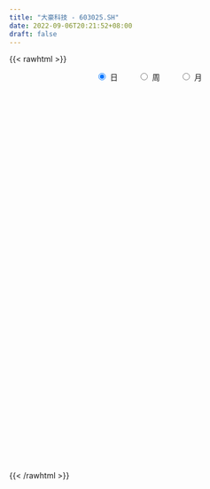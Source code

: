 ```yaml
---
title: "大豪科技 - 603025.SH"
date: 2022-09-06T20:21:52+08:00
draft: false
---
```

{{< rawhtml >}}
    <div style="text-align: center">
        <label style="padding: 1rem;"><input style="margin-right: .5rem" type="radio" name="period" value="D" checked onclick="period_change(this)">日</label>
        <label style="padding: 1rem;"><input style="margin-right: .5rem" type="radio" name="period" value="W" onclick="period_change(this)">周</label>
        <label style="padding: 1rem;"><input style="margin-right: .5rem" type="radio" name="period" value="M" onclick="period_change(this)">月</label>
    </div>
    <div id="chart" style="height: 700px;"></div> 
    <script type="text/javascript">
        const D_v = [38234.51,45002.12,60427.03,110205.61,117524.45,65206.99,40752.73,46187.19,30216.73,82596.08,77033.25,51355.45,28509.58,61849.61,229284.47,301395.05,182932.21,222422.95,547072.2,308535.62,237831.38,322877.68,188960.2,127906.63,215493.66,132533.17,118402.92,138414.47,239956.48,212693.08,667051.2,397606.6,438216.99,357931.47,211700.01,186863.37,162798.07,143791.01,91706.71,101737.27,130188.93,79188.47,88443.51,143220.53,72869.84,90504.84,59241.39,50172.73,51357.51,71689.96,60041.84,49412.24,41447.93,51583.55,99353.95,62515.65,51456.33,91701.77,83917.23,51479.32,34157.2,49511.53,48096.62,61045.01,63159.47,44948.6,32757.41,34167.51,40452.44,46570.48,34941.29,43425.07,37870.07,122709.52,14074.6,3212.46,7136.9,22451.81,13578.99,18389.61,15319.72,17216.55,38090.7,78752.29,899902.6,960506.6800000001,748397.77,688985.36,618303.39,570600.52,490254.35,494272.63,366985.86,764437.49,561702.01,365883.18,315469.01,334720.77,270620.58,288005.78,282371.31,251501.79,208640.32,250477.64,208594.07,272153.75,396745.36,177910.83,430107.79,285225.87,218470.13,227779.81,210861.78,186172.0,219061.6,175370.38,141035.72,128306.52,216987.39,195091.16,175590.68,193425.71,149430.61,147426.19,113532.94,86964.26,86905.0,69072.92,115978.44,82949.05,110007.3,83682.37,101186.12,87586.71,151937.83,105959.9,80836.95,66712.81,60267.32,70569.29,97797.88,94815.15,84864.03,87820.56,152124.03,80074.6,77304.11,145074.46,198031.21,94774.66,75706.87,101953.93,82821.73,67922.76,67048.66,52065.61,56383.77,51932.61,38776.24,40542.8,139616.87,100158.36,195540.78,213157.63,163439.86,100419.03,82104.51,74353.28,93047.28,94538.97,124475.81,179387.44,120412.95,122109.47,174644.72,111841.67,85529.06,82680.96,162049.38,293531.22,250283.68,232948.86,325092.7,250466.98,369985.89,527474.5699999999,483627.47,490124.05,352372.73,348659.5,320670.11,425252.43,319908.99,438923.9,455013.91,340343.64,359080.13,278528.94,330373.94,217381.09,236633.0,226506.16,176590.58,210763.82,158464.66,146515.04,155047.94,308721.56,364009.24,257380.22,195441.54,162314.84,136547.69,127822.17,182860.89,147283.15,149569.66,139439.3,155588.66,207289.3,264777.58,169175.76,149819.62,260317.82,220038.41,219149.18,155794.32,183310.54,142379.34,137868.96,113537.91,154340.19,149313.67,98144.57,72524.02,93018.81,83889.59,95457.6,164672.77,115309.02,70000.22,71768.06,82258.98,85731.82,51758.58,49614.93,68567.69,66491.0,175115.11,149780.14,90329.54,66758.81,70127.34,64125.76,112032.39,90983.46,79249.73,129882.14,87605.04,68543.85,58080.78,153713.67,174753.55,191532.22,123249.4,171810.43,178265.84,137865.77,148057.22,158332.85,239748.62,209506.74,119675.43,96959.87,88070.87,100181.83,125623.39,87623.77,66352.02,96711.36,101439.71,55798.74,54948.0,55681.02,60719.41,58917.56,50708.06,59803.52,62218.35,66809.75,54441.7,60811.76,39140.67,74307.82,50276.99,150077.37,80328.92,72360.41,56428.18,52989.44,46334.45,67603.15,60117.14,49175.62,48970.65,66853.84,51777.38,63589.22,64882.09,55335.66,53765.78,83808.19,60302.57,63520.43,61321.19,68722.77,47311.16,99708.0,141172.71,79809.7,91189.44,112068.94,89543.64,58390.55,60545.18,70575.88,43878.98,38465.69,52500.5,36630.27,34660.07,30998.83,28253.0,28149.7,50681.48,29993.64,30961.72,39468.21,46474.06,48157.83,56534.73,45462.47,38186.89,20956.53,25015.93,44333.48,34074.32,44590.3,30366.9,24903.56,34322.2,29781.51,30586.7,30726.48,22930.54,27184.95,30345.59,21529.0,26715.09,21064.0,30536.43,26402.74,56986.04,33410.21,98207.84,63381.42,47672.08,55893.18,33112.14,24202.87,41381.76,39617.1,32194.49,34402.77,36191.91,34699.27,59353.75,39725.69,31305.47,36994.7,49130.98,62845.87,40565.53,41686.12,38536.15,26438.85,25102.5,26134.05,22656.88,23259.43,20164.83,20092.29,21187.14,19818.88,33422.14,25556.83,26683.52,32756.52,33820.28,48202.99,57790.72,39630.09,28161.03,23829.82,32220.16,40573.95,32687.57,50137.29,47695.18,34656.99,113524.0,67014.95,47345.36,28935.58,44026.54,102241.13,78818.33,77251.59,43214.28,131350.34,159718.83,178212.97,115250.31,93933.74,100916.66,82640.73,51596.39,51262.39,44359.97,37057.91,62129.09,43372.44,46381.3,40213.67,83924.57,151836.04,76463.92,51551.59,72407.88,65581.02,71232.45,102364.24,65036.16,59885.4,62113.15,31000.87,44900.18,44198.36,41597.92,39174.51,48696.59,41685.93,38376.13,34822.08,29889.41,31696.93,25693.32,26227.96,26795.51,24436.09,34134.5,23387.76,37100.64,31985.52,30765.56,64592.25,35565.7,28803.59,24345.5,76476.39,38833.43,58775.89,36058.57,28714.11,57778.85,42404.14,31352.53,33642.37,22828.24,18182.15,19478.75,88419.53,55147.9,37040.4,23516.41,23517.69,20017.38,37235.71,30538.38,24690.5,28771.95,29644.38,21352.21,23821.99,15549.61,35171.96,23352.14,22310.55,22407.1,19899.09]
const D_histogram = [0.0,0.0038290598,0.0085722941,0.034680158,0.0369934057,0.0184434795,0.011359837,0.0009594811,-0.0058712965,-0.0062642092,-0.0159888277,-0.0303779797,-0.0385709339,-0.0251320631,0.0369559017,0.059826822,0.0810326819,0.1139384642,0.1700618127,0.1991171998,0.2698567338,0.2992202551,0.2991524721,0.274854029,0.2564372465,0.2171990519,0.1677486433,0.1338908316,0.142546531,0.2096172456,0.1644415454,0.0445235899,-0.1083984244,-0.223965479,-0.302530547,-0.3626680971,-0.3874930566,-0.4039546438,-0.4006270607,-0.3803282764,-0.3336351068,-0.2905928816,-0.2399458427,-0.176429544,-0.1339397955,-0.1084657182,-0.0934685586,-0.0836967402,-0.074968851,-0.0563329347,-0.0514806895,-0.0464703372,-0.0402412688,-0.0398649192,-0.0277695697,-0.0274068664,-0.0279727397,-0.0481725064,-0.0380282357,-0.0220735482,-0.0115593615,0.0020399429,0.0136645086,0.0329834729,0.0324246934,0.0244677321,0.0192550269,0.0198208006,0.0188281654,0.018782402,0.0224805928,0.0314712017,0.0400450807,0.0963184582,0.1844248977,0.2931882467,0.4142727463,0.5428081866,0.6750584653,0.809462056,0.9452591879,1.0822292671,1.2211367124,1.363318842,1.5097563115,1.5979656336,1.6643868747,1.4450330783,1.2545156782,0.8862601438,0.6121484958,0.5312721486,0.5904951552,0.5607716047,0.3741080355,0.0718448057,-0.1295630329,-0.4266582201,-0.5680706113,-0.7589113229,-0.9996313287,-1.1201476069,-1.1398592193,-1.1993326336,-1.1598140807,-0.954292842,-0.8613686565,-0.6262224249,-0.359420531,-0.2965427759,-0.3743118215,-0.3470435344,-0.4102934481,-0.4168994045,-0.5054063873,-0.555216425,-0.62092958,-0.6572889462,-0.5531449591,-0.452565062,-0.4420612844,-0.3777921698,-0.3825257443,-0.3528076755,-0.3437312158,-0.3472848869,-0.3354408752,-0.2997623531,-0.2254430409,-0.179426142,-0.2201605279,-0.2137144053,-0.2822082408,-0.3487668557,-0.2847458681,-0.2436954699,-0.1982174382,-0.17231816,-0.1341283346,-0.0675951182,-0.0038613008,0.060529266,0.1294761717,0.1309991191,0.1811428859,0.1515060847,0.1362521535,0.2517557777,0.286233735,0.267466598,0.2463331398,0.2255392783,0.1672436702,0.1161972359,0.0810400175,0.0249531363,-0.0203089293,-0.027649261,-0.0311948265,-0.0269995292,0.0444305144,0.1018257632,0.2110011029,0.3553616075,0.3506628919,0.3247359644,0.2542137664,0.2156553232,0.2018518006,0.1036339929,0.1692941275,0.2100356453,0.2306296756,0.2267796,0.2628147507,0.2364836655,0.2108327317,0.1832813543,0.1785397282,0.3168481288,0.4002751984,0.5984567665,0.7968226177,1.0724339177,1.3999905273,1.5616922483,1.8128961318,1.6912738255,1.5599394668,1.2969354475,1.0503029389,0.8474411657,0.661571602,0.7396479892,0.4094046763,-0.0289223426,-0.5617281657,-1.0020107047,-1.1164301958,-1.2873729538,-1.2744407078,-1.2014682906,-1.1027998054,-0.9460120193,-0.8718163682,-0.9195751805,-0.8981361569,-0.626909228,-0.3440119542,-0.3301364023,-0.4293320181,-0.6110888645,-0.6747667186,-0.7150802871,-0.6227728393,-0.6154101642,-0.5568879309,-0.4917109851,-0.4042373165,-0.3019854332,-0.126219701,-0.065827379,0.0411270311,0.2168757336,0.3060588168,0.1945745152,0.0080270424,-0.2477165723,-0.5200963564,-0.6400205625,-0.7038682759,-0.8290871545,-0.8011617576,-0.8051598857,-0.7435212105,-0.7316239538,-0.6700877298,-0.5555247922,-0.3109950774,-0.1860148204,-0.0840194798,0.0118158032,0.1146937227,0.0772088826,0.0830862842,0.0830978167,0.0466957262,-0.1530412792,-0.2630919239,-0.2269590792,-0.2231080278,-0.1989788209,-0.1469966229,-0.1214281489,-0.040726731,-0.0132078688,0.0350860846,0.1454821532,0.2235898798,0.2666449303,0.2746540616,0.4530187671,0.4999472923,0.6242678336,0.6710935922,0.6908899463,0.7517591384,0.7651828145,0.7355718598,0.7471482707,0.822435496,0.6006205726,0.3483510208,0.2049334937,0.1195626366,-0.0273311805,-0.2018328039,-0.2506518669,-0.2635137915,-0.1983186196,-0.2569193879,-0.2803273278,-0.2983182016,-0.3132052543,-0.2991255645,-0.3128951126,-0.3146052777,-0.3430498715,-0.392359861,-0.3357587261,-0.2768795473,-0.2617858487,-0.2456126658,-0.149917004,-0.0932923429,0.089250039,0.2203272321,0.3136881183,0.3439767017,0.3636316727,0.3390246736,0.292297776,0.226469907,0.1733025597,0.1259954743,0.1049758864,0.0815119372,0.0843635651,0.0357207948,0.0402338156,-0.0071419174,0.0188438915,0.0217594019,0.011926996,0.0207579323,-0.0447392234,-0.1028723939,-0.0471707354,0.047711802,0.091231904,0.1262349372,0.1646260077,0.1274480517,0.070728586,-0.0171250016,-0.1236774519,-0.1735411352,-0.1880548087,-0.1875186315,-0.2071445159,-0.213655932,-0.1734667276,-0.1695355615,-0.1600701318,-0.1785379493,-0.1691045593,-0.1748393321,-0.1938493313,-0.1859182661,-0.2223580351,-0.2944023778,-0.2853979125,-0.2617912422,-0.2232912519,-0.1782420775,-0.1106216515,-0.0934116048,-0.1231651451,-0.1160582634,-0.1191412027,-0.15944842,-0.1567930436,-0.1908090458,-0.1664579871,-0.121736956,-0.0739734276,-0.0049401579,0.0310591603,0.0526918003,0.0666182771,0.1137615697,0.1553813683,0.2069576397,0.2137357758,0.3358207606,0.3864427436,0.3944822223,0.3502605523,0.3258565962,0.2984561859,0.3012044443,0.3054261373,0.2694487864,0.1986983146,0.0883488782,-0.0163481983,-0.1266548932,-0.1737796763,-0.1809895297,-0.2396103873,-0.3612970822,-0.3366202766,-0.2698716388,-0.1917625297,-0.0942360241,-0.0213456203,0.0361600278,0.0598660227,0.0559024826,0.0257421033,-0.0046374992,0.0104828003,-0.0015781575,0.00250706,-0.0339234349,-0.080359619,-0.121515285,-0.1830920607,-0.1600111664,-0.1351296798,-0.0756544192,-0.057430415,-0.0384447404,-0.0332910122,-0.0012632783,-0.0300105256,-0.0640043202,-0.1804070924,-0.2589860423,-0.1910855551,-0.1040597813,0.0155173791,0.0879283611,0.1312474228,0.2699103844,0.3902495032,0.4300026254,0.4729797397,0.4629543342,0.5442609789,0.6977317262,0.7240630303,0.7429800213,0.6862799024,0.5580655217,0.3681404703,0.2379982139,0.0999141735,-0.0061424523,-0.0808076619,-0.1106392602,-0.1411865072,-0.144093937,-0.1374927297,-0.0011580975,0.080435004,0.064544351,0.0660962238,0.0815396186,0.0970364171,0.0962169153,0.1360484653,0.1440779987,0.1192999836,0.0475442331,-0.025114171,-0.0376745061,-0.0462837731,-0.0486689017,-0.0411733127,-0.10564132,-0.124802395,-0.1627784821,-0.1591315488,-0.1821932589,-0.2146276514,-0.2239437965,-0.2388309201,-0.2597141333,-0.257780017,-0.2263802345,-0.1872146551,-0.1907567668,-0.170030821,-0.1150096048,-0.0404767738,-0.0098598043,0.0031362138,-0.0109168993,0.0475442383,0.0672344779,0.0888800293,0.086163149,0.0649315252,-0.0345864999,-0.1332048311,-0.1753699606,-0.1508232987,-0.12305842,-0.1001950208,-0.0909465959,0.005855367,0.0509762416,0.0573938554,0.0671655531,0.068163367,0.0551579191,0.0154244264,-0.0045524085,-0.0327865641,-0.0793195029,-0.1047073436,-0.1235686211,-0.1479178008,-0.1498424203,-0.1730072385,-0.2014945791,-0.210305544,-0.1956316975,-0.1595414261]
const D_fast = [0.0,0.0047863248,0.0116726325,0.0464505359,0.0580121351,0.0440730787,0.0398293955,0.0296689098,0.0213703081,0.0194113432,0.0056895177,-0.0162941292,-0.0341298169,-0.0269739618,0.0443529784,0.0821806041,0.1236446345,0.1850350328,0.2836738346,0.3625085216,0.5007122391,0.6048808241,0.6796011592,0.7240162233,0.7697087524,0.7847703208,0.777257073,0.7768719692,0.8211643013,0.9406393274,0.9365740135,0.8277869555,0.6477653351,0.4762069107,0.322009206,0.1712046316,0.049506408,-0.0679438402,-0.1647730223,-0.2395563071,-0.2762719142,-0.3058779094,-0.3152173311,-0.2958084185,-0.2868036189,-0.2884459711,-0.2968159511,-0.3079683178,-0.3179826413,-0.3134299587,-0.3214478859,-0.3280551179,-0.3318863667,-0.341476247,-0.3363232899,-0.3428123031,-0.3503713614,-0.3826142547,-0.3819770429,-0.3715407425,-0.3639163962,-0.349807106,-0.3347664132,-0.3072015807,-0.2996541868,-0.3014942151,-0.3018931636,-0.2963721898,-0.2926577836,-0.2880079465,-0.2786896075,-0.2618311982,-0.243246049,-0.162893057,-0.0286803931,0.1533800176,0.3780327039,0.6422701908,0.9432850857,1.2800541905,1.6521661194,2.0596935154,2.5038851388,2.9868969789,3.5107735263,3.9984742568,4.4809922165,4.6228966896,4.7460082092,4.5993177107,4.4782431866,4.5301848765,4.737031672,4.8475010226,4.7543644623,4.470062434,4.2362638371,3.8325040949,3.5490740508,3.1685055086,2.6778776705,2.2773244906,1.9726480734,1.6133415007,1.3629065335,1.3298545616,1.207436583,1.2860272085,1.4629739696,1.4517160307,1.2803690298,1.2208764333,1.0550531576,0.94422235,0.7293637703,0.5407496265,0.3198040764,0.1191224736,0.0849802211,0.0724188525,-0.0275926909,-0.0577716188,-0.1581366293,-0.2166204793,-0.2934768236,-0.3838517165,-0.4558679235,-0.4951299897,-0.4771714377,-0.4760110743,-0.5717855922,-0.618768071,-0.7578139666,-0.9115642955,-0.9187297749,-0.9386032442,-0.9426795721,-0.9598598338,-0.9552020921,-0.9055676552,-0.842799163,-0.7632762798,-0.661960331,-0.6276876039,-0.5322581156,-0.5240183956,-0.5052092885,-0.3267667198,-0.2207303288,-0.1726308163,-0.1321809896,-0.0965900315,-0.113074722,-0.1350718474,-0.1499690614,-0.1998176585,-0.2501569564,-0.2644096034,-0.2757538756,-0.2783084606,-0.1957707883,-0.1129190988,0.0490065167,0.2822074232,0.3651744306,0.4204314941,0.4134627377,0.4288181253,0.4654775529,0.3931682434,0.5011519098,0.594402339,0.6726537882,0.7254986126,0.8272374509,0.8600272821,0.8870845313,0.9053534925,0.9452467984,1.1627672312,1.3462631004,1.6940588601,2.0916303657,2.6353501451,3.3129043866,3.8650291697,4.5694570861,4.8706532362,5.1293037442,5.1905335868,5.2064768129,5.2154753312,5.1949986679,5.4579870524,5.2300949085,4.784537304,4.1112994394,3.4205142243,3.0269871843,2.5342011878,2.2285232568,2.0011286014,1.8240971352,1.7443819166,1.6006234755,1.3229708682,1.1198758525,1.2343754744,1.4312697597,1.362611211,1.1560825906,0.8215535281,0.5891839944,0.3701003541,0.3067145921,0.1602247261,0.0795249768,0.0217741762,0.0081885157,0.0349440407,0.1791548476,0.2230903248,0.3403264928,0.5702941287,0.735991916,0.6731512433,0.488610531,0.1709377733,-0.2314660999,-0.5113954467,-0.751210229,-1.0837008962,-1.2560659387,-1.4613540382,-1.5855956656,-1.7566043974,-1.8625901059,-1.8869083663,-1.7201274208,-1.641650869,-1.5606603983,-1.4618711645,-1.3303198143,-1.3485024337,-1.3218534611,-1.3010674745,-1.3257956334,-1.5637929586,-1.7396165843,-1.7602235094,-1.8121494649,-1.8377649632,-1.822531921,-1.8273204842,-1.756800749,-1.732583854,-1.6755183795,-1.5287517726,-1.3947465761,-1.285030293,-1.2083576463,-0.916738249,-0.7448229007,-0.4644354011,-0.2498362444,-0.0573174037,0.191491573,0.3962109527,0.550492963,0.7488564415,1.0297525408,0.9580927606,0.792910964,0.7007268103,0.6452466124,0.4915200001,0.2665601757,0.1550781461,0.0763377736,0.0919532906,-0.0308773247,-0.1243670966,-0.2169375207,-0.310125887,-0.3708275883,-0.4628209146,-0.5431823991,-0.6573894607,-0.8047894155,-0.8321279622,-0.8424686701,-0.8928214337,-0.9380514173,-0.8798350065,-0.8465334311,-0.6416785394,-0.4555195384,-0.2837366226,-0.1674538638,-0.0568909746,0.0032581948,0.0296057412,0.0203953489,0.0105536415,-0.0052545753,-0.0000301916,-0.0031161565,0.0208263627,-0.018886209,-0.0043147343,-0.0534759466,-0.0227791648,-0.014423804,-0.0212744608,-0.0072540414,-0.083936003,-0.1677872719,-0.1238782973,-0.0170678094,0.0492602686,0.1158220361,0.1953696085,0.1900536654,0.1510163463,0.0588815083,-0.0785903051,-0.1718392722,-0.2333666478,-0.2797101285,-0.3511221418,-0.411047541,-0.4142250185,-0.4526777428,-0.4832298459,-0.5463321508,-0.5791749007,-0.6286195064,-0.6960918385,-0.7346403399,-0.8266696177,-0.9723145548,-1.0346595675,-1.0765007078,-1.0938235305,-1.0933348755,-1.0533698624,-1.0595127169,-1.1200575434,-1.1419652276,-1.1748334675,-1.2550027898,-1.2915456743,-1.373263938,-1.390527376,-1.3762405839,-1.3469704125,-1.2791721823,-1.2354080739,-1.2006024839,-1.1700214378,-1.0944377528,-1.0139726121,-0.9106569308,-0.8504448508,-0.6444046759,-0.4971720069,-0.3905119727,-0.3471685046,-0.2901083116,-0.2428946754,-0.164845306,-0.0842670786,-0.0528822329,-0.073958126,-0.1622203429,-0.271004469,-0.4129748872,-0.5035445894,-0.5560018251,-0.6745252796,-0.8865362451,-0.9460145086,-0.9467337806,-0.9165653038,-0.8425978043,-0.7750438055,-0.7084981506,-0.6698256499,-0.6598135694,-0.6835384229,-0.7150774001,-0.6973364006,-0.7097918977,-0.7050799152,-0.7499912689,-0.8165173578,-0.888051845,-0.9954016358,-1.0123235331,-1.0212244665,-0.9806628107,-0.9767964102,-0.9674219208,-0.9705909456,-0.9388790313,-0.97512891,-1.0251237846,-1.1866283299,-1.3299537904,-1.309824692,-1.2488138634,-1.1253573583,-1.0309642861,-0.9548333687,-0.748692811,-0.5307913164,-0.3835375378,-0.2223154886,-0.1166023106,0.1007695789,0.4286732577,0.6360203194,0.8406823157,0.9555521724,0.9668541722,0.8689642384,0.7983215354,0.6852160384,0.5776237995,0.4827566745,0.4252652612,0.3594213873,0.3204904732,0.2927184981,0.4287636059,0.5304654584,0.5307108932,0.5487868219,0.5846151214,0.6243710242,0.6476057511,0.7214494176,0.7654984506,0.7705454314,0.7106757392,0.6317387923,0.6097598307,0.5895796205,0.5750272664,0.5722295272,0.48135119,0.4309895162,0.3523188086,0.3161828547,0.2475728298,0.1614815245,0.0961794303,0.0215845767,-0.0642271699,-0.1267380578,-0.1519333339,-0.1595714183,-0.2108027217,-0.2325844812,-0.2063156662,-0.1419020286,-0.1137500102,-0.0999699387,-0.1167522765,-0.0464050794,-0.0099062203,0.0339593385,0.0527832453,0.0477845029,-0.0603801472,-0.1922996862,-0.2783073058,-0.2914664687,-0.2944661949,-0.2966515509,-0.310139775,-0.2118739703,-0.1540090354,-0.1332429577,-0.1066798717,-0.088641216,-0.0878571842,-0.1237345703,-0.1448495073,-0.181280304,-0.2476431184,-0.2992077951,-0.3489612279,-0.4102898578,-0.4496750823,-0.5160917102,-0.5949526955,-0.6563400464,-0.6905741243,-0.6943692095]
const D_slow = [0.0,0.000957265,0.0031003385,0.011770378,0.0210187294,0.0256295993,0.0284695585,0.0287094288,0.0272416046,0.0256755524,0.0216783454,0.0140838505,0.004441117,-0.0018418988,0.0073970767,0.0223537822,0.0426119526,0.0710965687,0.1136120218,0.1633913218,0.2308555053,0.305660569,0.3804486871,0.4491621943,0.5132715059,0.5675712689,0.6095084297,0.6429811376,0.6786177704,0.7310220818,0.7721324681,0.7832633656,0.7561637595,0.7001723897,0.624539753,0.5338727287,0.4369994646,0.3360108036,0.2358540384,0.1407719693,0.0573631926,-0.0152850278,-0.0752714885,-0.1193788745,-0.1528638233,-0.1799802529,-0.2033473925,-0.2242715776,-0.2430137903,-0.257097024,-0.2699671964,-0.2815847807,-0.2916450979,-0.3016113277,-0.3085537202,-0.3154054368,-0.3223986217,-0.3344417483,-0.3439488072,-0.3494671943,-0.3523570346,-0.3518470489,-0.3484309218,-0.3401850535,-0.3320788802,-0.3259619472,-0.3211481905,-0.3161929903,-0.311485949,-0.3067903485,-0.3011702003,-0.2933023999,-0.2832911297,-0.2592115152,-0.2131052907,-0.1398082291,-0.0362400425,0.0994620042,0.2682266205,0.4705921345,0.7069069315,0.9774642483,1.2827484264,1.6235781369,2.0010172147,2.4005086232,2.8166053418,3.1778636114,3.4914925309,3.7130575669,3.8660946908,3.998912728,4.1465365168,4.286729418,4.3802564268,4.3982176283,4.36582687,4.259162315,4.1171446622,3.9274168314,3.6775089993,3.3974720975,3.1125072927,2.8126741343,2.5227206142,2.2841474037,2.0688052395,1.9122496333,1.8223945006,1.7482588066,1.6546808512,1.5679199676,1.4653466056,1.3611217545,1.2347701577,1.0959660514,0.9407336564,0.7764114199,0.6381251801,0.5249839146,0.4144685935,0.320020551,0.224389115,0.1361871961,0.0502543922,-0.0365668296,-0.1204270484,-0.1953676366,-0.2517283969,-0.2965849324,-0.3516250643,-0.4050536656,-0.4756057258,-0.5627974398,-0.6339839068,-0.6949077743,-0.7444621338,-0.7875416738,-0.8210737575,-0.837972537,-0.8389378622,-0.8238055457,-0.7914365028,-0.758686723,-0.7134010015,-0.6755244804,-0.641461442,-0.5785224976,-0.5069640638,-0.4400974143,-0.3785141294,-0.3221293098,-0.2803183922,-0.2512690833,-0.2310090789,-0.2247707948,-0.2298480271,-0.2367603424,-0.244559049,-0.2513089313,-0.2402013027,-0.2147448619,-0.1619945862,-0.0731541843,0.0145115386,0.0956955297,0.1592489713,0.2131628021,0.2636257523,0.2895342505,0.3318577824,0.3843666937,0.4420241126,0.4987190126,0.5644227003,0.6235436166,0.6762517996,0.7220721381,0.7667070702,0.8459191024,0.945987902,1.0956020936,1.294807748,1.5629162274,1.9129138593,2.3033369214,2.7565609543,3.1793794107,3.5693642774,3.8935981393,4.156173874,4.3680341654,4.5334270659,4.7183390632,4.8206902323,4.8134596466,4.6730276052,4.422524929,4.1434173801,3.8215741416,3.5029639647,3.202596892,2.9268969407,2.6903939358,2.4724398438,2.2425460487,2.0180120094,1.8612847024,1.7752817139,1.6927476133,1.5854146088,1.4326423926,1.263950713,1.0851806412,0.9294874314,0.7756348903,0.6364129076,0.5134851613,0.4124258322,0.3369294739,0.3053745487,0.2889177039,0.2991994617,0.3534183951,0.4299330993,0.4785767281,0.4805834887,0.4186543456,0.2886302565,0.1286251158,-0.0473419531,-0.2546137417,-0.4549041811,-0.6561941526,-0.8420744552,-1.0249804436,-1.1925023761,-1.3313835741,-1.4091323435,-1.4556360486,-1.4766409185,-1.4736869677,-1.445013537,-1.4257113164,-1.4049397453,-1.3841652911,-1.3724913596,-1.4107516794,-1.4765246604,-1.5332644302,-1.5890414371,-1.6387861423,-1.6755352981,-1.7058923353,-1.716074018,-1.7193759852,-1.7106044641,-1.6742339258,-1.6183364558,-1.5516752233,-1.4830117079,-1.3697570161,-1.244770193,-1.0887032346,-0.9209298366,-0.74820735,-0.5602675654,-0.3689718618,-0.1850788968,0.0017081708,0.2073170448,0.357472188,0.4445599432,0.4957933166,0.5256839758,0.5188511806,0.4683929797,0.4057300129,0.3398515651,0.2902719102,0.2260420632,0.1559602312,0.0813806808,0.0030793673,-0.0717020238,-0.149925802,-0.2285771214,-0.3143395893,-0.4124295545,-0.496369236,-0.5655891229,-0.631035585,-0.6924387515,-0.7299180025,-0.7532410882,-0.7309285784,-0.6758467704,-0.5974247409,-0.5114305654,-0.4205226473,-0.3357664789,-0.2626920349,-0.2060745581,-0.1627489182,-0.1312500496,-0.105006078,-0.0846280937,-0.0635372024,-0.0546070037,-0.0445485498,-0.0463340292,-0.0416230563,-0.0361832058,-0.0332014568,-0.0280119737,-0.0391967796,-0.0649148781,-0.0767075619,-0.0647796114,-0.0419716354,-0.0104129011,0.0307436008,0.0626056137,0.0802877603,0.0760065099,0.0450871469,0.0017018631,-0.0453118391,-0.092191497,-0.143977626,-0.197391609,-0.2407582909,-0.2831421812,-0.3231597142,-0.3677942015,-0.4100703413,-0.4537801744,-0.5022425072,-0.5487220737,-0.6043115825,-0.677912177,-0.7492616551,-0.8147094656,-0.8705322786,-0.915092798,-0.9427482109,-0.9661011121,-0.9968923983,-1.0259069642,-1.0556922649,-1.0955543698,-1.1347526307,-1.1824548922,-1.224069389,-1.2545036279,-1.2729969848,-1.2742320243,-1.2664672343,-1.2532942842,-1.2366397149,-1.2081993225,-1.1693539804,-1.1176145705,-1.0641806266,-0.9802254364,-0.8836147505,-0.7849941949,-0.6974290569,-0.6159649078,-0.5413508613,-0.4660497503,-0.3896932159,-0.3223310193,-0.2726564407,-0.2505692211,-0.2546562707,-0.286319994,-0.3297649131,-0.3750122955,-0.4349148923,-0.5252391629,-0.609394232,-0.6768621417,-0.7248027742,-0.7483617802,-0.7536981853,-0.7446581783,-0.7296916726,-0.715716052,-0.7092805262,-0.710439901,-0.7078192009,-0.7082137403,-0.7075869752,-0.716067834,-0.7361577387,-0.76653656,-0.8123095751,-0.8523123667,-0.8860947867,-0.9050083915,-0.9193659952,-0.9289771804,-0.9372999334,-0.937615753,-0.9451183844,-0.9611194644,-1.0062212375,-1.0709677481,-1.1187391369,-1.1447540822,-1.1408747374,-1.1188926471,-1.0860807915,-1.0186031954,-0.9210408196,-0.8135401632,-0.6952952283,-0.5795566447,-0.4434914,-0.2690584685,-0.0880427109,0.0977022944,0.26927227,0.4087886505,0.5008237681,0.5603233215,0.5853018649,0.5837662518,0.5635643364,0.5359045213,0.5006078945,0.4645844103,0.4302112278,0.4299217035,0.4500304544,0.4661665422,0.4826905981,0.5030755028,0.5273346071,0.5513888359,0.5854009522,0.6214204519,0.6512454478,0.6631315061,0.6568529633,0.6474343368,0.6358633935,0.6236961681,0.6134028399,0.5869925099,0.5557919112,0.5150972907,0.4753144035,0.4297660887,0.3761091759,0.3201232268,0.2604154967,0.1954869634,0.1310419592,0.0744469005,0.0276432368,-0.0200459549,-0.0625536602,-0.0913060614,-0.1014252548,-0.1038902059,-0.1031061525,-0.1058353773,-0.0939493177,-0.0771406982,-0.0549206909,-0.0333799036,-0.0171470223,-0.0257936473,-0.0590948551,-0.1029373452,-0.1406431699,-0.1714077749,-0.1964565301,-0.2191931791,-0.2177293373,-0.2049852769,-0.1906368131,-0.1738454248,-0.1568045831,-0.1430151033,-0.1391589967,-0.1402970988,-0.1484937398,-0.1683236156,-0.1945004515,-0.2253926067,-0.2623720569,-0.299832662,-0.3430844716,-0.3934581164,-0.4460345024,-0.4949424268,-0.5348277833]
const D_data = [['2020-08-04', 8.25, 8.17, 8.11, 8.25],['2020-08-05', 8.25, 8.23, 8.13, 8.4],['2020-08-06', 8.23, 8.27, 8.03, 8.31],['2020-08-07', 8.15, 8.64, 8.13, 8.82],['2020-08-10', 8.64, 8.45, 8.38, 8.8],['2020-08-11', 8.48, 8.17, 8.16, 8.52],['2020-08-12', 8.17, 8.26, 8.05, 8.26],['2020-08-13', 8.2, 8.18, 8.15, 8.36],['2020-08-14', 8.16, 8.18, 8.05, 8.22],['2020-08-17', 8.2, 8.24, 8.11, 8.25],['2020-08-18', 8.24, 8.09, 8.05, 8.29],['2020-08-19', 8.09, 7.95, 7.86, 8.1],['2020-08-20', 7.88, 7.94, 7.88, 8.1],['2020-08-21', 7.94, 8.2, 7.94, 8.2],['2020-08-24', 8.21, 9.02, 8.21, 9.02],['2020-08-25', 9.28, 8.8, 8.79, 9.48],['2020-08-26', 9.0, 8.96, 8.88, 9.35],['2020-08-27', 8.85, 9.34, 8.81, 9.53],['2020-08-28', 9.3, 10.0, 9.2, 10.27],['2020-08-31', 9.76, 10.06, 9.72, 10.42],['2020-09-01', 10.02, 11.07, 10.0, 11.07],['2020-09-02', 11.48, 11.09, 10.32, 11.48],['2020-09-03', 10.92, 11.09, 10.82, 11.65],['2020-09-04', 10.87, 11.01, 10.7, 11.26],['2020-09-07', 11.3, 11.25, 10.95, 11.54],['2020-09-08', 11.19, 11.1, 10.78, 11.29],['2020-09-09', 11.1, 10.97, 10.87, 11.33],['2020-09-10', 11.0, 11.15, 10.88, 11.37],['2020-09-11', 11.2, 11.82, 10.95, 11.98],['2020-09-14', 12.32, 13.0, 11.91, 13.0],['2020-09-15', 14.3, 11.91, 11.7, 14.3],['2020-09-16', 11.6, 10.72, 10.72, 12.0],['2020-09-17', 10.5, 9.65, 9.65, 10.53],['2020-09-18', 9.26, 9.36, 9.0, 9.55],['2020-09-21', 9.31, 9.18, 9.1, 9.42],['2020-09-22', 9.01, 8.85, 8.84, 9.08],['2020-09-23', 8.85, 8.83, 8.69, 8.98],['2020-09-24', 8.74, 8.56, 8.55, 8.77],['2020-09-25', 8.64, 8.49, 8.41, 8.65],['2020-09-28', 8.47, 8.48, 8.39, 8.63],['2020-09-29', 8.48, 8.72, 8.48, 8.79],['2020-09-30', 8.67, 8.67, 8.52, 8.75],['2020-10-09', 8.75, 8.8, 8.75, 8.9],['2020-10-12', 8.81, 9.09, 8.76, 9.1],['2020-10-13', 9.11, 8.97, 8.93, 9.13],['2020-10-14', 8.92, 8.82, 8.78, 8.97],['2020-10-15', 8.83, 8.69, 8.68, 8.88],['2020-10-16', 8.67, 8.59, 8.54, 8.71],['2020-10-19', 8.69, 8.53, 8.51, 8.76],['2020-10-20', 8.65, 8.64, 8.5, 8.73],['2020-10-21', 8.63, 8.45, 8.41, 8.65],['2020-10-22', 8.42, 8.4, 8.32, 8.5],['2020-10-23', 8.37, 8.37, 8.33, 8.53],['2020-10-26', 8.31, 8.24, 8.17, 8.41],['2020-10-27', 8.2, 8.35, 8.18, 8.59],['2020-10-28', 8.26, 8.17, 8.12, 8.35],['2020-10-29', 8.1, 8.09, 8.0, 8.2],['2020-10-30', 8.11, 7.71, 7.69, 8.19],['2020-11-02', 7.74, 7.98, 7.64, 8.03],['2020-11-03', 8.0, 8.05, 7.96, 8.1],['2020-11-04', 8.06, 7.99, 7.91, 8.07],['2020-11-05', 8.05, 8.04, 7.97, 8.08],['2020-11-06', 8.07, 8.04, 7.96, 8.12],['2020-11-09', 8.05, 8.19, 8.05, 8.23],['2020-11-10', 8.15, 7.97, 7.91, 8.15],['2020-11-11', 7.92, 7.83, 7.81, 7.98],['2020-11-12', 7.83, 7.8, 7.78, 7.89],['2020-11-13', 7.8, 7.83, 7.7, 7.89],['2020-11-16', 7.89, 7.78, 7.71, 7.9],['2020-11-17', 7.77, 7.76, 7.62, 7.78],['2020-11-18', 7.72, 7.79, 7.7, 7.86],['2020-11-19', 7.8, 7.87, 7.68, 7.89],['2020-11-20', 7.86, 7.9, 7.78, 7.93],['2020-11-23', 7.99, 8.69, 7.93, 8.69],['2020-12-08', 9.56, 9.56, 9.56, 9.56],['2020-12-09', 10.52, 10.52, 10.52, 10.52],['2020-12-10', 11.57, 11.57, 11.57, 11.57],['2020-12-11', 12.73, 12.73, 12.73, 12.73],['2020-12-14', 14.0, 14.0, 14.0, 14.0],['2020-12-15', 15.4, 15.4, 15.4, 15.4],['2020-12-16', 16.94, 16.94, 16.94, 16.94],['2020-12-17', 18.63, 18.63, 18.63, 18.63],['2020-12-18', 20.49, 20.49, 20.49, 20.49],['2020-12-21', 22.54, 22.54, 22.54, 22.54],['2020-12-22', 23.41, 24.79, 23.41, 24.79],['2020-12-23', 25.89, 26.26, 23.06, 27.27],['2020-12-24', 25.0, 28.09, 24.27, 28.48],['2020-12-25', 27.5, 25.77, 25.28, 27.95],['2020-12-28', 25.82, 26.58, 24.56, 27.2],['2020-12-29', 26.08, 24.21, 23.92, 26.4],['2020-12-30', 23.83, 24.79, 23.4, 25.88],['2020-12-31', 24.95, 27.27, 24.89, 27.27],['2021-01-04', 28.5, 30.0, 27.66, 30.0],['2021-01-05', 31.84, 30.03, 29.44, 32.95],['2021-01-06', 29.7, 28.47, 27.08, 31.8],['2021-01-07', 27.55, 26.5, 26.0, 27.76],['2021-01-08', 27.17, 27.0, 26.5, 27.9],['2021-01-11', 26.0, 24.84, 24.41, 26.0],['2021-01-12', 24.45, 25.8, 24.29, 25.99],['2021-01-13', 24.98, 24.32, 23.85, 25.8],['2021-01-14', 23.8, 22.36, 22.18, 24.25],['2021-01-15', 22.0, 22.54, 21.36, 23.05],['2021-01-18', 22.2, 22.98, 21.5, 22.99],['2021-01-19', 22.9, 21.75, 21.7, 23.58],['2021-01-20', 21.19, 22.37, 20.93, 22.49],['2021-01-21', 22.6, 24.61, 22.4, 24.61],['2021-01-22', 25.6, 23.59, 23.51, 26.3],['2021-01-25', 24.97, 25.95, 24.56, 25.95],['2021-01-26', 26.95, 27.58, 24.18, 28.47],['2021-01-27', 27.0, 25.91, 24.83, 27.1],['2021-01-28', 25.43, 24.08, 24.06, 26.26],['2021-01-29', 24.55, 25.2, 24.55, 26.48],['2021-02-01', 24.0, 23.88, 23.14, 25.19],['2021-02-02', 23.41, 24.27, 23.23, 24.55],['2021-02-03', 24.19, 22.8, 22.28, 24.26],['2021-02-04', 22.49, 22.65, 22.41, 23.76],['2021-02-05', 22.2, 21.81, 21.51, 22.63],['2021-02-08', 21.51, 21.51, 20.62, 21.81],['2021-02-09', 22.85, 23.07, 21.85, 23.48],['2021-02-10', 23.0, 23.26, 22.68, 24.42],['2021-02-18', 23.2, 22.14, 22.11, 23.69],['2021-02-19', 21.8, 22.74, 21.21, 22.83],['2021-02-22', 22.05, 21.77, 21.69, 22.53],['2021-02-23', 21.47, 22.0, 21.38, 22.99],['2021-02-24', 21.77, 21.58, 21.28, 21.98],['2021-02-25', 21.48, 21.16, 21.16, 21.78],['2021-02-26', 20.24, 21.09, 20.24, 21.35],['2021-03-01', 21.19, 21.24, 20.95, 21.39],['2021-03-02', 21.33, 21.78, 21.11, 21.79],['2021-03-03', 21.4, 21.55, 21.03, 21.63],['2021-03-04', 21.3, 20.27, 20.26, 21.48],['2021-03-05', 20.25, 20.54, 19.81, 20.7],['2021-03-08', 20.29, 19.17, 19.06, 20.63],['2021-03-09', 19.18, 18.5, 18.35, 19.44],['2021-03-10', 18.63, 19.79, 18.52, 20.35],['2021-03-11', 19.79, 19.48, 18.89, 19.86],['2021-03-12', 19.32, 19.49, 19.0, 19.88],['2021-03-15', 19.45, 19.18, 18.72, 19.45],['2021-03-16', 19.17, 19.27, 18.91, 19.65],['2021-03-17', 19.2, 19.71, 18.88, 19.72],['2021-03-18', 19.52, 19.88, 19.42, 20.41],['2021-03-19', 19.49, 20.14, 19.35, 20.38],['2021-03-22', 20.11, 20.52, 19.88, 20.7],['2021-03-23', 20.6, 19.86, 19.75, 20.71],['2021-03-24', 19.6, 20.63, 19.22, 21.48],['2021-03-25', 20.3, 19.72, 19.71, 20.35],['2021-03-26', 19.39, 19.8, 19.38, 20.16],['2021-03-29', 19.87, 21.78, 19.76, 21.78],['2021-03-30', 22.18, 21.31, 21.0, 22.2],['2021-03-31', 21.16, 20.84, 20.56, 21.35],['2021-04-01', 20.75, 20.85, 20.5, 21.06],['2021-04-02', 20.7, 20.88, 20.6, 21.61],['2021-04-06', 20.8, 20.31, 20.18, 20.8],['2021-04-07', 20.18, 20.18, 19.77, 20.28],['2021-04-08', 19.9, 20.19, 19.82, 20.59],['2021-04-09', 20.01, 19.69, 19.69, 20.14],['2021-04-12', 19.59, 19.52, 19.34, 19.94],['2021-04-13', 19.41, 19.8, 19.31, 20.15],['2021-04-14', 19.7, 19.76, 19.51, 19.98],['2021-04-15', 19.76, 19.8, 19.35, 19.94],['2021-04-16', 19.89, 20.82, 19.83, 21.56],['2021-04-19', 20.65, 21.02, 20.32, 21.2],['2021-04-20', 20.9, 22.22, 20.73, 22.89],['2021-04-21', 21.8, 23.56, 21.8, 23.99],['2021-04-22', 23.38, 22.35, 22.25, 23.5],['2021-04-23', 22.22, 22.28, 22.09, 22.87],['2021-04-26', 22.2, 21.71, 21.59, 22.5],['2021-04-27', 21.53, 22.03, 21.13, 22.05],['2021-04-28', 21.88, 22.4, 21.62, 22.63],['2021-04-29', 22.11, 21.2, 21.05, 22.37],['2021-04-30', 21.16, 23.32, 21.12, 23.32],['2021-05-06', 22.95, 23.5, 22.72, 24.22],['2021-05-07', 23.2, 23.65, 23.2, 23.98],['2021-05-10', 23.23, 23.64, 22.51, 23.84],['2021-05-11', 23.65, 24.5, 23.45, 24.98],['2021-05-12', 23.88, 24.03, 23.5, 24.57],['2021-05-13', 23.65, 24.17, 23.5, 24.6],['2021-05-14', 24.17, 24.26, 23.73, 24.46],['2021-05-17', 24.15, 24.71, 24.0, 26.69],['2021-05-18', 24.3, 27.18, 24.3, 27.18],['2021-05-19', 26.71, 27.51, 26.59, 28.13],['2021-05-20', 27.45, 30.26, 27.27, 30.26],['2021-05-21', 30.8, 32.07, 30.33, 32.94],['2021-05-24', 32.53, 35.28, 31.31, 35.28],['2021-05-25', 37.0, 38.81, 34.45, 38.81],['2021-05-26', 39.56, 39.55, 38.89, 42.69],['2021-05-27', 39.56, 43.51, 38.85, 43.51],['2021-05-28', 44.48, 41.02, 40.5, 44.49],['2021-05-31', 41.03, 42.0, 39.99, 42.0],['2021-06-01', 41.99, 40.96, 39.01, 43.94],['2021-06-02', 40.8, 41.3, 39.51, 42.5],['2021-06-03', 40.2, 42.0, 39.6, 45.1],['2021-06-04', 41.48, 42.4, 40.88, 43.5],['2021-06-07', 42.16, 46.64, 41.0, 46.64],['2021-06-08', 47.99, 41.98, 41.98, 47.99],['2021-06-09', 39.38, 39.38, 37.86, 42.57],['2021-06-10', 38.24, 36.0, 35.55, 39.49],['2021-06-11', 36.0, 34.54, 34.35, 37.0],['2021-06-15', 34.27, 36.88, 33.8, 37.47],['2021-06-16', 36.35, 35.0, 34.58, 36.58],['2021-06-17', 34.54, 36.37, 34.53, 37.72],['2021-06-18', 36.72, 36.84, 35.51, 37.37],['2021-06-21', 36.4, 37.14, 36.01, 37.22],['2021-06-22', 37.25, 38.14, 36.63, 38.49],['2021-06-23', 38.17, 37.37, 37.1, 38.33],['2021-06-24', 36.99, 35.53, 35.5, 37.0],['2021-06-25', 35.02, 35.9, 34.3, 36.44],['2021-06-28', 37.45, 39.49, 36.55, 39.49],['2021-06-29', 39.82, 41.01, 39.4, 43.35],['2021-06-30', 39.99, 38.42, 38.0, 40.38],['2021-07-01', 38.1, 36.7, 35.8, 38.67],['2021-07-02', 36.42, 34.7, 34.65, 36.44],['2021-07-05', 34.45, 35.19, 34.06, 35.99],['2021-07-06', 34.66, 34.81, 34.06, 35.16],['2021-07-07', 34.7, 36.22, 34.42, 37.17],['2021-07-08', 36.76, 35.05, 34.98, 36.96],['2021-07-09', 34.74, 35.5, 33.46, 35.57],['2021-07-12', 35.45, 35.58, 34.55, 36.3],['2021-07-13', 35.96, 35.98, 35.75, 36.97],['2021-07-14', 35.47, 36.45, 34.71, 37.71],['2021-07-15', 35.75, 38.0, 35.58, 38.28],['2021-07-16', 37.6, 37.16, 36.82, 38.03],['2021-07-19', 36.99, 38.23, 36.38, 38.28],['2021-07-20', 38.39, 40.01, 38.39, 40.37],['2021-07-21', 39.3, 39.91, 39.03, 40.3],['2021-07-22', 39.5, 37.6, 37.3, 40.34],['2021-07-23', 37.58, 36.0, 35.72, 37.6],['2021-07-26', 35.11, 33.9, 32.68, 35.5],['2021-07-27', 33.32, 32.0, 31.99, 34.17],['2021-07-28', 31.2, 32.41, 30.42, 32.69],['2021-07-29', 32.4, 32.08, 31.48, 33.29],['2021-07-30', 31.11, 30.16, 29.56, 31.85],['2021-08-02', 29.0, 31.11, 28.81, 31.25],['2021-08-03', 30.0, 30.05, 30.0, 31.03],['2021-08-04', 29.93, 30.3, 29.9, 30.46],['2021-08-05', 29.5, 29.15, 29.1, 30.58],['2021-08-06', 28.81, 29.25, 28.46, 29.47],['2021-08-09', 29.0, 29.72, 28.88, 30.64],['2021-08-10', 29.88, 31.78, 29.66, 32.2],['2021-08-11', 31.1, 30.88, 30.7, 32.0],['2021-08-12', 30.7, 30.89, 30.62, 31.38],['2021-08-13', 30.78, 31.11, 30.7, 31.34],['2021-08-16', 30.93, 31.58, 30.78, 32.3],['2021-08-17', 31.58, 29.87, 29.73, 31.65],['2021-08-18', 29.97, 30.19, 29.7, 30.42],['2021-08-19', 30.08, 30.0, 29.76, 30.6],['2021-08-20', 29.05, 29.3, 28.82, 29.99],['2021-08-23', 26.37, 26.37, 26.37, 26.95],['2021-08-24', 25.16, 26.28, 25.16, 27.14],['2021-08-25', 26.23, 27.5, 26.14, 28.03],['2021-08-26', 27.39, 26.8, 26.6, 27.73],['2021-08-27', 26.6, 26.73, 26.5, 27.39],['2021-08-30', 26.72, 26.91, 26.25, 27.28],['2021-08-31', 26.9, 26.44, 26.37, 27.22],['2021-09-01', 26.58, 27.11, 26.08, 27.6],['2021-09-02', 27.35, 26.47, 26.2, 27.35],['2021-09-03', 26.34, 26.7, 26.2, 27.14],['2021-09-06', 26.62, 27.74, 26.32, 27.91],['2021-09-07', 27.49, 27.76, 27.3, 28.2],['2021-09-08', 27.98, 27.62, 27.27, 28.02],['2021-09-09', 27.65, 27.32, 27.13, 27.88],['2021-09-10', 27.55, 30.05, 27.1, 30.05],['2021-09-13', 29.35, 29.21, 28.6, 30.43],['2021-09-14', 29.21, 30.93, 29.06, 31.71],['2021-09-15', 30.4, 30.8, 30.05, 31.2],['2021-09-16', 30.75, 31.07, 30.1, 32.0],['2021-09-17', 31.25, 32.29, 30.38, 32.87],['2021-09-22', 31.7, 32.44, 31.5, 32.88],['2021-09-23', 32.13, 32.42, 31.75, 33.46],['2021-09-24', 32.25, 33.47, 31.99, 33.59],['2021-09-27', 33.4, 35.15, 33.31, 36.75],['2021-09-28', 34.51, 31.64, 31.64, 35.0],['2021-09-29', 30.91, 30.41, 30.2, 31.93],['2021-09-30', 30.16, 30.99, 30.02, 31.51],['2021-10-08', 31.0, 31.3, 30.6, 31.96],['2021-10-11', 31.0, 30.01, 29.8, 32.09],['2021-10-12', 30.01, 28.77, 27.95, 30.28],['2021-10-13', 29.09, 29.62, 28.46, 30.05],['2021-10-14', 29.49, 29.75, 29.13, 30.14],['2021-10-15', 29.7, 30.73, 29.38, 31.38],['2021-10-18', 30.42, 29.05, 28.88, 30.5],['2021-10-19', 29.18, 29.08, 28.95, 29.78],['2021-10-20', 28.87, 28.82, 28.62, 29.4],['2021-10-21', 29.05, 28.53, 28.32, 29.36],['2021-10-22', 28.38, 28.64, 28.25, 29.24],['2021-10-25', 28.66, 28.03, 27.68, 28.7],['2021-10-26', 27.92, 27.86, 27.77, 28.4],['2021-10-27', 27.83, 27.14, 26.95, 27.83],['2021-10-28', 27.19, 26.32, 26.1, 27.55],['2021-10-29', 26.31, 27.31, 26.31, 27.6],['2021-11-01', 26.94, 27.33, 26.81, 28.0],['2021-11-02', 27.38, 26.68, 26.28, 27.64],['2021-11-03', 26.68, 26.48, 26.21, 27.11],['2021-11-04', 26.48, 27.52, 26.48, 27.94],['2021-11-05', 27.27, 27.24, 27.17, 27.8],['2021-11-08', 27.22, 29.36, 26.58, 29.88],['2021-11-09', 29.09, 29.59, 28.77, 29.91],['2021-11-10', 29.62, 29.85, 29.29, 30.34],['2021-11-11', 29.8, 29.58, 29.43, 30.15],['2021-11-12', 29.95, 29.8, 29.34, 30.19],['2021-11-15', 29.8, 29.46, 29.4, 30.06],['2021-11-16', 29.5, 29.2, 29.15, 30.17],['2021-11-17', 29.21, 28.83, 28.6, 29.4],['2021-11-18', 28.74, 28.8, 28.51, 29.06],['2021-11-19', 28.75, 28.7, 28.54, 29.18],['2021-11-22', 28.75, 28.92, 28.7, 29.7],['2021-11-23', 28.8, 28.83, 28.68, 29.39],['2021-11-24', 28.7, 29.16, 28.62, 29.5],['2021-11-25', 29.16, 28.43, 28.41, 29.46],['2021-11-26', 28.3, 29.0, 28.3, 29.17],['2021-11-29', 28.62, 28.24, 28.2, 28.86],['2021-11-30', 28.52, 29.1, 28.33, 29.57],['2021-12-01', 29.45, 28.9, 28.48, 29.49],['2021-12-02', 28.77, 28.73, 28.6, 29.77],['2021-12-03', 28.69, 28.97, 28.42, 29.29],['2021-12-06', 28.84, 27.87, 27.79, 28.97],['2021-12-07', 27.6, 27.56, 27.26, 28.08],['2021-12-08', 27.57, 28.91, 27.5, 29.2],['2021-12-09', 28.91, 29.8, 28.53, 30.35],['2021-12-10', 29.55, 29.58, 29.16, 29.88],['2021-12-13', 29.46, 29.77, 29.46, 30.31],['2021-12-14', 29.77, 30.13, 29.55, 30.75],['2021-12-15', 30.24, 29.31, 29.11, 30.24],['2021-12-16', 29.2, 28.9, 28.73, 29.6],['2021-12-17', 28.85, 28.15, 28.1, 28.98],['2021-12-20', 27.73, 27.34, 27.1, 28.23],['2021-12-21', 27.41, 27.51, 27.11, 27.55],['2021-12-22', 27.59, 27.63, 27.3, 27.84],['2021-12-23', 27.64, 27.62, 26.92, 27.83],['2021-12-24', 27.64, 27.14, 27.08, 27.78],['2021-12-27', 27.13, 27.04, 26.28, 27.27],['2021-12-28', 26.9, 27.53, 26.9, 27.55],['2021-12-29', 27.49, 27.02, 27.0, 27.5],['2021-12-30', 27.12, 26.95, 26.82, 27.21],['2021-12-31', 26.8, 26.39, 26.34, 26.96],['2022-01-04', 26.38, 26.52, 26.06, 26.63],['2022-01-05', 26.47, 26.14, 26.07, 26.48],['2022-01-06', 26.14, 25.69, 25.48, 26.34],['2022-01-07', 25.71, 25.77, 25.18, 26.11],['2022-01-10', 25.4, 24.89, 24.79, 25.54],['2022-01-11', 24.85, 23.85, 23.82, 25.1],['2022-01-12', 23.95, 24.36, 23.7, 24.57],['2022-01-13', 24.46, 24.3, 23.9, 24.74],['2022-01-14', 24.3, 24.34, 24.1, 24.47],['2022-01-17', 24.44, 24.36, 23.92, 24.55],['2022-01-18', 24.45, 24.7, 24.21, 25.37],['2022-01-19', 24.5, 24.08, 24.08, 24.79],['2022-01-20', 24.03, 23.23, 23.11, 24.3],['2022-01-21', 23.18, 23.39, 22.86, 23.67],['2022-01-24', 23.36, 23.03, 22.9, 23.36],['2022-01-25', 23.03, 22.18, 22.07, 23.38],['2022-01-26', 22.18, 22.33, 21.75, 22.59],['2022-01-27', 22.41, 21.48, 21.48, 22.63],['2022-01-28', 21.8, 21.87, 21.3, 22.17],['2022-02-07', 21.89, 22.02, 21.76, 22.48],['2022-02-08', 22.01, 22.05, 21.52, 22.07],['2022-02-09', 22.15, 22.42, 21.88, 22.55],['2022-02-10', 22.38, 22.12, 22.06, 22.47],['2022-02-11', 22.13, 21.95, 21.89, 22.43],['2022-02-14', 21.81, 21.82, 21.56, 22.11],['2022-02-15', 22.0, 22.3, 21.68, 22.39],['2022-02-16', 22.4, 22.41, 22.1, 22.5],['2022-02-17', 22.61, 22.77, 22.23, 23.32],['2022-02-18', 22.6, 22.38, 22.32, 22.7],['2022-02-21', 22.39, 24.25, 22.39, 24.62],['2022-02-22', 23.66, 23.98, 23.36, 24.18],['2022-02-23', 23.7, 23.8, 23.44, 24.0],['2022-02-24', 23.6, 23.24, 22.82, 24.16],['2022-02-25', 23.48, 23.48, 23.16, 23.95],['2022-02-28', 23.6, 23.47, 23.14, 23.69],['2022-03-01', 23.7, 23.95, 23.54, 24.14],['2022-03-02', 23.73, 24.17, 23.61, 24.46],['2022-03-03', 24.3, 23.76, 23.6, 24.37],['2022-03-04', 23.6, 23.18, 23.1, 23.63],['2022-03-07', 23.12, 22.27, 22.15, 23.12],['2022-03-08', 22.46, 21.75, 21.61, 23.05],['2022-03-09', 21.73, 21.0, 19.89, 21.94],['2022-03-10', 21.21, 21.2, 20.8, 21.6],['2022-03-11', 20.79, 21.36, 20.41, 21.45],['2022-03-14', 21.29, 20.31, 20.29, 21.29],['2022-03-15', 20.05, 18.72, 18.72, 20.16],['2022-03-16', 18.92, 19.93, 18.32, 20.2],['2022-03-17', 20.15, 20.37, 20.0, 20.65],['2022-03-18', 20.49, 20.62, 20.12, 20.83],['2022-03-21', 20.75, 21.12, 20.51, 21.36],['2022-03-22', 20.99, 21.12, 20.99, 21.4],['2022-03-23', 21.24, 21.18, 20.99, 21.38],['2022-03-24', 21.13, 20.91, 20.36, 21.13],['2022-03-25', 20.85, 20.56, 20.56, 21.08],['2022-03-28', 20.37, 20.07, 19.94, 20.38],['2022-03-29', 20.3, 19.81, 19.78, 20.38],['2022-03-30', 20.02, 20.24, 19.82, 20.26],['2022-03-31', 20.18, 19.81, 19.77, 20.29],['2022-04-01', 19.85, 19.89, 19.51, 20.16],['2022-04-06', 19.88, 19.18, 19.03, 19.88],['2022-04-07', 19.07, 18.68, 18.66, 19.4],['2022-04-08', 18.59, 18.32, 18.11, 18.88],['2022-04-11', 18.28, 17.55, 17.44, 18.3],['2022-04-12', 17.57, 18.25, 17.57, 18.27],['2022-04-13', 18.18, 18.16, 17.9, 19.0],['2022-04-14', 18.3, 18.61, 17.85, 19.0],['2022-04-15', 18.48, 18.12, 17.9, 18.61],['2022-04-18', 17.93, 18.06, 17.7, 18.34],['2022-04-19', 18.12, 17.79, 17.7, 18.33],['2022-04-20', 17.77, 18.08, 17.74, 18.29],['2022-04-21', 17.86, 17.18, 17.0, 18.29],['2022-04-22', 17.04, 16.77, 16.5, 17.1],['2022-04-25', 16.4, 15.09, 15.09, 16.4],['2022-04-26', 15.07, 14.71, 14.5, 15.5],['2022-04-27', 15.25, 16.18, 15.02, 16.18],['2022-04-28', 17.8, 16.56, 16.3, 17.8],['2022-04-29', 16.74, 17.33, 16.58, 17.43],['2022-05-05', 17.32, 17.14, 17.0, 17.65],['2022-05-06', 16.69, 17.02, 16.65, 17.24],['2022-05-09', 17.06, 18.72, 17.01, 18.72],['2022-05-10', 18.98, 19.32, 18.61, 19.5],['2022-05-11', 19.19, 18.95, 18.91, 19.7],['2022-05-12', 18.95, 19.47, 18.68, 19.78],['2022-05-13', 19.56, 19.18, 19.01, 19.67],['2022-05-16', 19.18, 20.85, 18.93, 21.1],['2022-05-17', 20.6, 22.84, 20.05, 22.94],['2022-05-18', 22.4, 22.28, 21.8, 24.41],['2022-05-19', 22.28, 22.9, 21.78, 23.5],['2022-05-20', 22.68, 22.45, 22.37, 23.46],['2022-05-23', 21.89, 21.6, 21.55, 22.45],['2022-05-24', 21.6, 20.4, 20.36, 21.65],['2022-05-25', 20.41, 20.6, 20.16, 20.65],['2022-05-26', 20.24, 19.99, 19.8, 20.71],['2022-05-27', 20.1, 19.85, 19.61, 20.28],['2022-05-30', 19.86, 19.8, 19.7, 20.04],['2022-05-31', 19.77, 20.08, 19.61, 20.25],['2022-06-01', 19.99, 19.88, 19.82, 20.27],['2022-06-02', 19.9, 20.09, 19.3, 20.22],['2022-06-06', 19.97, 20.17, 19.88, 20.28],['2022-06-07', 20.2, 22.19, 20.2, 22.19],['2022-06-08', 22.0, 22.19, 21.61, 22.68],['2022-06-09', 21.88, 21.27, 21.25, 22.05],['2022-06-10', 21.34, 21.57, 21.0, 21.63],['2022-06-13', 21.4, 21.92, 21.16, 22.5],['2022-06-14', 21.5, 22.15, 21.36, 22.4],['2022-06-15', 22.0, 22.14, 21.66, 22.45],['2022-06-16', 22.05, 22.93, 22.02, 24.18],['2022-06-17', 22.92, 22.86, 22.64, 23.26],['2022-06-20', 23.01, 22.6, 22.31, 23.18],['2022-06-21', 22.51, 21.91, 21.62, 22.63],['2022-06-22', 22.15, 21.61, 21.61, 22.18],['2022-06-23', 21.45, 22.2, 21.45, 22.36],['2022-06-24', 22.08, 22.25, 22.08, 22.65],['2022-06-27', 22.18, 22.35, 22.16, 22.58],['2022-06-28', 22.38, 22.54, 22.16, 22.58],['2022-06-29', 22.5, 21.51, 21.5, 22.56],['2022-06-30', 21.51, 21.84, 21.48, 22.16],['2022-07-01', 21.83, 21.41, 21.35, 22.02],['2022-07-04', 21.26, 21.78, 20.8, 21.78],['2022-07-05', 21.8, 21.32, 21.1, 21.87],['2022-07-06', 21.16, 20.95, 20.69, 21.37],['2022-07-07', 20.94, 21.0, 20.68, 21.12],['2022-07-08', 21.03, 20.72, 20.69, 21.32],['2022-07-11', 20.7, 20.38, 20.16, 20.7],['2022-07-12', 20.28, 20.43, 20.18, 20.52],['2022-07-13', 20.28, 20.71, 20.28, 21.35],['2022-07-14', 20.71, 20.84, 20.6, 21.0],['2022-07-15', 20.73, 20.25, 20.23, 21.09],['2022-07-18', 20.1, 20.45, 19.76, 20.47],['2022-07-19', 20.5, 20.96, 20.33, 20.96],['2022-07-20', 21.23, 21.48, 20.77, 22.0],['2022-07-21', 21.28, 21.18, 21.17, 21.67],['2022-07-22', 21.21, 21.06, 20.8, 21.6],['2022-07-25', 21.07, 20.7, 20.41, 21.09],['2022-07-26', 20.71, 21.73, 20.61, 22.3],['2022-07-27', 21.5, 21.49, 21.23, 21.56],['2022-07-28', 22.0, 21.68, 21.59, 22.3],['2022-07-29', 21.69, 21.49, 21.47, 21.95],['2022-08-01', 21.31, 21.25, 20.98, 21.43],['2022-08-02', 21.0, 19.95, 19.62, 21.27],['2022-08-03', 19.94, 19.35, 19.3, 20.6],['2022-08-04', 19.55, 19.54, 19.09, 19.7],['2022-08-05', 19.58, 20.18, 19.4, 20.3],['2022-08-08', 20.0, 20.23, 19.85, 20.56],['2022-08-09', 20.21, 20.19, 20.0, 20.25],['2022-08-10', 20.19, 20.0, 19.86, 20.19],['2022-08-11', 20.03, 21.32, 20.03, 22.0],['2022-08-12', 21.31, 21.05, 20.9, 21.68],['2022-08-15', 21.12, 20.72, 20.71, 21.48],['2022-08-16', 20.82, 20.83, 20.61, 20.98],['2022-08-17', 20.7, 20.78, 20.42, 20.86],['2022-08-18', 20.85, 20.6, 20.53, 20.88],['2022-08-19', 20.66, 20.13, 20.13, 20.98],['2022-08-22', 20.08, 20.2, 19.99, 20.6],['2022-08-23', 20.19, 19.93, 19.9, 20.28],['2022-08-24', 19.9, 19.43, 19.37, 20.03],['2022-08-25', 19.45, 19.4, 18.88, 19.56],['2022-08-26', 19.4, 19.24, 19.11, 19.76],['2022-08-29', 19.06, 18.91, 18.76, 19.06],['2022-08-30', 18.91, 18.96, 18.82, 19.1],['2022-08-31', 18.89, 18.45, 18.13, 18.97],['2022-09-01', 18.47, 18.04, 18.01, 18.52],['2022-09-02', 18.07, 17.96, 17.82, 18.11],['2022-09-05', 17.89, 18.04, 17.51, 18.04],['2022-09-06', 18.16, 18.23, 17.92, 18.26]]
const W_v = [1071.01,4173.0,510177.86,618139.9,763800.2,316412.53,600741.55,571487.2,352153.65,232579.05,592908.8,183946.77,309842.95,562009.66,357410.71,413189.83,331001.4,221086.11,213347.33,114847.29,169763.87,476427.27,658741.22,279369.75,271608.38,724127.63,687255.98,360327.03,366424.91,469445.53,210400.24,282365.31,174266.07,111959.6,142509.78,100739.03,75401.46,119849.94,110868.45,220903.07,455897.8200000001,286383.4300000001,247448.05,199159.31,163494.8,126289.29,267101.14,324860.91,157091.39,118483.72,170360.28,128938.78,65552.0,70115.87,78720.6,63370.69,85451.18,141596.72,113554.96,125962.29,129233.14,151017.06,250731.42,160457.58,89423.04,84413.07,52971.18,62880.83,85141.03,121709.99,75755.22,62101.0,86733.83,78491.2,280010.18,236337.14,250361.25,430591.7399999999,455918.47,547717.63,457115.21,161451.28,391559.35,180655.19,109155.43,115128.56,54310.84,9215.53,76152.34,173241.67,82913.28,58646.74,87180.45,72085.31,98841.91,113001.94,32035.75,61300.33,37371.69,59955.78,14916.81,48457.96,59789.46,51112.87,30067.42,47599.74,64390.61,49132.64,57130.21,54336.27,97014.23,57313.92,39745.78,97816.4,53394.82,146944.32,71217.48,61393.51,63481.83,58498.4,41117.05,51934.47,40650.96,41954.42,137759.81,175619.56,116649.97,129257.89,73495.39,67801.63,86028.92,40892.61,44893.34,46679.21,41100.66,46062.83,53897.98,76772.89,82427.09,111970.19,65150.3,49439.53,150832.68,91619.01,80943.28,58982.37,79495.05,46443.64,81420.69,85496.15,62189.29,58891.38,62233.03,54747.59,114834.46,77560.91,75592.04,93899.88,69385.76,97631.26,106044.34,76949.08,68815.26,68505.82,149228.64,92581.83,61397.52,54797.9,104698.08,111970.95,79068.84,63116.32,64392.52,71326.51,96747.23,58240.37,123483.54,99545.84,144454.11,98338.78,73972.95,75920.77,46826.94,58670.16,49462.48,33482.88,80411.21,119041.39,111918.14,111661.99,111340.89,172987.02,232139.56,334874.82,283656.98,242950.24,144849.01,309004.37,177368.22,165262.75,110403.56,47637.24,108302.39,74931.34,120094.93,150148.52,67526.27,88641.35,70870.5,55154.74,51658.29,50268.43,63890.79,76278.46,91617.69,145701.21,115958.27,153495.43,224860.79,270721.83,193751.02,164059.72,235110.84,51472.6,135449.74,315331.14,107045.45,112207.18,85733.83,111209.44,81432.14,130642.79,659055.11,398968.98,374138.33,315537.69,363589.01,278335.4,242288.05,147864.59,174242.37,121385.35,232272.12,268845.73,237948.9,423298.41,419630.2,397630.1199999999,173856.52,150750.74,93157.81,143132.65,119969.59,137655.54,144784.81,112468.01,97268.7,151571.78,105543.02,138900.77,79084.66,151784.0,369366.47,302243.48,209447.97,151809.26,310249.4,299888.09,301343.97,1483106.8799999999,1186111.5099999998,844800.7,2073499.3399999999,796859.1699999999,311114.67,88443.51,416009.33,273949.48,356611.25,267161.9,236078.0,203259.35,122709.52,46875.77,102595.57,3376544.6999999997,2173430.8900000001,2374477.5499999998,1427220.2300000002,1336611.1400000001,1339494.4300000002,932501.48,540385.0700000001,369016.39,584259.0,461690.08,527507.51,390162.45,482187.33,615541.1299999999,269858.76,327252.29,772715.66,468519.85,299800.39,576805.88,1263905.8400000001,2121678.96,1766863.76,1871890.52,1010894.1900000001,847382.04,1287867.4000000001,744083.5600000001,936270.6,1005119.3500000001,731436.9399999999,496890.66,517207.67,337932.0,548474.6,416518.68,497825.4800000001,839611.4400000001,444255.84,665890.66,88070.87,476492.37,328586.88,298457.24,278978.94,412184.3199999999,272201.01,302438.19,322718.16,436724.34,411737.75,242051.32,172743.08,146897.63,209298.45,178380.93,150320.45,128705.17,168399.42,298266.66,171798.99,201276.09,231223.2,138868.43,104522.57,85662.49,212200.6,157472.53,313028.41,76280.94,345551.87,678466.1899999999,330776.14,188940.74,403989.79,376621.75,242097.96,209531.08,148329.7,145854.5,191712.62,234489.78,193892.0,204056.57,141327.59,134997.42,120206.25,42306.19]
const W_histogram = [0.0,0.5769116809,1.0594754004,2.0078530677,3.9118507836,5.7138581064,5.2869711054,4.8167461918,3.1472973485,1.4345059306,0.3911629199,-0.722507069,-1.17567108,-1.159689593,-1.4400793257,-1.449182545,-1.3776422366,-1.8803032154,-2.3344259566,-2.8202586365,-2.8747883487,-2.2551817923,-1.3603576749,-1.0401108059,-0.7057654994,-0.0083594663,0.5105615993,0.5944077654,0.7903713857,0.8652062659,0.7841965602,0.4694814769,0.1972962775,-0.1869375113,-0.262177676,-0.3874555659,-0.4460246863,-1.057943035,-1.6471581877,-1.4663619771,-1.5085146577,-1.396941797,-1.1182913526,-1.1554114684,-1.2397286896,-1.0438867751,-0.7996727008,-0.5010196683,-0.3237963488,-0.2140043935,-0.0241094998,-0.0849158368,-0.1080227479,-0.1488007157,-0.1752034052,-0.1908125521,-0.1320329877,0.030580192,0.2535091798,0.2371355382,0.2963658514,0.3430432859,0.563695271,0.6878100721,0.6188988308,0.4318426278,0.2771980158,0.2218190804,0.3344400481,0.3708336678,0.1901323413,0.140860959,0.0747590705,0.2547590515,0.3007493583,0.400685678,0.5238150065,0.6391546775,0.6923311054,0.8642761241,0.4736282105,0.0988394817,0.1580167408,0.0556020977,-0.1403004961,-0.363788563,-0.5071444156,-0.5743733441,-0.578205024,-0.4042120269,-0.2865058463,-0.3008557588,-0.2925151228,-0.2805720222,-0.1508475918,-0.2339162066,-0.2559331818,-0.3572857137,-0.4045958162,-0.581195044,-0.6527493311,-0.6896008109,-0.7037503947,-0.8059861046,-0.9313472327,-0.8563775046,-0.7458908323,-0.6536107538,-0.4669617735,-0.3319926035,-0.1993578976,-0.1219100133,-0.0643271257,0.0647248142,0.1646509874,0.4117394655,0.5986908708,0.6972177333,0.7520748866,0.7736945257,0.7600976117,0.7482968898,0.7512131424,0.6612949359,0.7550743875,0.7920671822,0.863113009,0.6996458256,0.5110368113,0.4379217387,0.1592330113,-0.0649420919,-0.1517902068,-0.1948908148,-0.1663862508,-0.148360995,-0.0973056073,0.0492171718,0.0391001596,0.1150404659,0.1870698777,0.3660411874,0.4320703675,0.4739176052,0.3333228186,0.0869019364,-0.0389067473,-0.1302975141,-0.1911989081,-0.3678461518,-0.3727312892,-0.3116114838,-0.2058712448,-0.121910003,-0.6587998672,-1.0580413837,-1.2430062235,-1.366653038,-1.4288685436,-1.3765007213,-1.3208452502,-1.1149792425,-0.877459768,-0.6324662987,-0.5747937066,-0.4269214955,-0.2867284733,-0.1318790135,-0.3521842847,-0.4398134202,-0.4718728217,-0.4114628991,-0.3393581644,-0.3452545178,-0.257269227,-0.1731789568,-0.0936289212,-0.0393884843,0.0587760981,0.0866559591,0.1358322506,0.1833438843,0.2154164472,0.2547851243,0.3056550361,0.3482450083,0.3743226211,0.3782577687,0.3474625594,0.3557100375,0.3782511613,0.424300104,0.4970185039,0.5534282066,0.5730612868,0.5992170033,0.5839662845,0.628385151,0.6145455943,0.5845754345,0.4834686875,0.4038762995,0.2995390621,0.2119206483,0.1573984837,0.1222907461,0.1047423353,0.1027100179,0.1185716241,0.1145527526,0.1273788952,0.108318995,0.0783221077,0.03967322,-0.0101210782,-0.0732022094,-0.095827069,-0.0814794534,-0.0458009774,0.0046722169,0.0624000934,0.0998086454,0.1197402297,0.1063400014,0.1063314922,0.0787368564,0.061922289,0.0455848305,0.0379570739,0.0201473214,0.0147123339,0.0766354153,0.1275786737,0.1488952087,0.1680544229,0.1914940256,0.2229712395,0.2273336864,0.2024671169,0.1639515093,0.1012955528,0.0623004409,0.0879009286,0.0350218215,0.0715770371,0.1065871626,0.1264252772,0.0384229246,-0.0188341225,-0.0544143487,-0.072504238,-0.0823470292,-0.086317038,-0.0727995428,-0.0909835616,-0.1074552166,-0.0974944992,-0.068713724,-0.0537397366,-0.0289367548,-0.0183527093,0.0108859508,0.0694047109,0.0843375823,0.0958655237,0.1172000431,0.1649936279,0.1594812227,0.1511156138,0.2546512296,0.3719005011,0.4779876565,0.3617441586,0.2128873879,0.1179159013,0.0582375916,0.0019780562,-0.049832125,-0.1241037564,-0.1450980033,-0.1657292954,-0.1668048915,-0.1092380717,0.1897233135,0.8612833775,1.5709459415,2.0224774571,2.1709805041,1.8494222874,1.5975155104,1.4345671067,1.0135601249,0.7594442916,0.4958020442,0.1667653938,-0.1161912183,-0.3870767107,-0.5268237392,-0.6390286985,-0.6360112945,-0.7043494214,-0.6641670801,-0.5354990364,-0.3836977683,-0.2697907331,-0.1671224104,0.3829877471,1.2565873251,1.8011845395,1.5172402829,1.3737964776,1.1160348039,0.7809969361,0.5409423632,0.4266558107,0.2162510598,-0.3425284975,-0.7749687123,-0.9270114048,-1.1274340133,-1.3936055056,-1.5217608003,-1.3375199994,-1.0349227134,-0.7392924505,-0.6954140623,-0.6319927781,-0.6143661386,-0.721969297,-0.8522763928,-0.9076301967,-0.7431938627,-0.6814961132,-0.5965292192,-0.5211319995,-0.413654243,-0.4209484216,-0.4720342074,-0.5302212688,-0.5803042325,-0.67305195,-0.7555126198,-0.8618569451,-0.8735237294,-0.8009097534,-0.6346935041,-0.5064206283,-0.5045028139,-0.5118094983,-0.4799523625,-0.4630529731,-0.5127952092,-0.5131005916,-0.5546247565,-0.4966514505,-0.4337435122,-0.2124221612,0.1679093768,0.2529754258,0.3291810667,0.4742219828,0.6415980274,0.691483276,0.6488584098,0.5585782318,0.4559280369,0.4315531054,0.4322830577,0.3366820039,0.3240692476,0.2491608925,0.1404803244,-0.0088798695,-0.0769699387]
const W_fast = [0.0,0.7211396011,1.4685721707,2.918913105,5.8008735167,9.0313453662,9.9262011415,10.6601627758,9.7775382696,8.4233733343,7.4778210536,6.1835242975,5.4364425164,5.1625016052,4.5220920411,4.1506931855,3.8778229348,2.9050861521,1.8673569218,0.6764595828,-0.0967672166,-0.0409561082,0.5137785905,0.5739977579,0.7319016896,1.4272178561,2.0737793216,2.306227429,2.6997838958,2.9909203424,3.1059597768,2.9086150626,2.6857539326,2.254785766,2.1140011823,1.8918594009,1.721784109,0.8453800015,-0.1556246981,-0.3414189818,-0.7607003269,-0.9983629154,-0.9992853091,-1.3252582921,-1.7195076857,-1.7846374649,-1.7403415658,-1.5669434504,-1.470669218,-1.4143783612,-1.2305108424,-1.3125461387,-1.3626587367,-1.4406368834,-1.5108404242,-1.5741527092,-1.5483813916,-1.378123164,-1.0918168812,-1.0489066382,-0.9155848622,-0.7831466062,-0.4215708033,-0.1255034842,-0.0396900178,-0.1187855639,-0.204130672,-0.2040548373,-0.0078238575,0.1212781791,-0.011890062,-0.0259462047,-0.0733583255,0.1703314183,0.2915090647,0.491616804,0.745699884,1.0208282244,1.2470874287,1.6351014784,1.3628606174,1.0127817591,1.1114632034,1.0229490847,0.7919713669,0.4775361592,0.2073942027,-0.0034280618,-0.1518109977,-0.0788710073,-0.0327912883,-0.1223551405,-0.1871432851,-0.2453431901,-0.1533306577,-0.2948783242,-0.3808785948,-0.5715525551,-0.7200116116,-1.0419096005,-1.2766512203,-1.4859029028,-1.6759900854,-1.9797223214,-2.3379202577,-2.4770449057,-2.5530309415,-2.6241535515,-2.5542450145,-2.5022739954,-2.4194787639,-2.3725083829,-2.3310072767,-2.1857741333,-2.0446852132,-1.6946618688,-1.3580377458,-1.08520645,-0.8423305749,-0.6272873045,-0.4508598156,-0.275586315,-0.0848667768,-0.0094612494,0.2730867992,0.5080963893,0.7949204684,0.8063647415,0.7455149299,0.781880292,0.5429998174,0.3025891912,0.1777935247,0.085970213,0.0728782142,0.0538132213,0.0805422072,0.2393692793,0.2390273069,0.3437277297,0.4625246109,0.7330062175,0.9070529894,1.0673796285,1.0101155465,0.7854201485,0.6498847779,0.5259196326,0.4172185115,0.1486097299,0.0505417702,0.0337587046,0.0880311324,0.1415148735,-0.5600749575,-1.22382682,-1.7195432156,-2.1848532896,-2.6042859311,-2.8960432892,-3.1705991306,-3.2434779336,-3.2253234011,-3.1384465064,-3.2244723409,-3.1833305037,-3.1148195999,-2.9929398935,-3.3012912358,-3.4988737264,-3.6489013332,-3.6913571354,-3.7040919418,-3.7963019247,-3.7726339406,-3.7318384096,-3.6756956043,-3.6313022885,-3.5184436816,-3.4688998308,-3.3857654767,-3.2924178719,-3.2064911972,-3.103426239,-2.9761425682,-2.8464913439,-2.7268330759,-2.6283334861,-2.5722630555,-2.475088068,-2.3579841539,-2.2058601853,-2.0088871593,-1.8141204049,-1.651222003,-1.4752620357,-1.3445211834,-1.1430060292,-1.0032091873,-0.8870354885,-0.8672750636,-0.8458983768,-0.8753508486,-0.9099891003,-0.9251616439,-0.929696695,-0.921059522,-0.8974143349,-0.8519098227,-0.827290506,-0.7826196396,-0.7745997911,-0.7850161515,-0.8137467341,-0.8660713019,-0.9474529854,-0.9940346123,-1.00005686,-0.9758286283,-0.9241873798,-0.85085948,-0.7884987666,-0.7386321249,-0.7254473529,-0.6988729891,-0.7067834107,-0.7081174058,-0.7130586567,-0.7111971449,-0.723970067,-0.7257269711,-0.6446450358,-0.5618071089,-0.5032667718,-0.4420939519,-0.3707808428,-0.283560819,-0.2223649505,-0.1966147407,-0.1941424711,-0.2314745393,-0.2548945411,-0.2073188212,-0.2514424729,-0.196992998,-0.1353360818,-0.083891648,-0.1622882694,-0.2242538472,-0.2734376605,-0.3096536094,-0.3400831578,-0.3656324261,-0.3703148167,-0.4112447259,-0.454580185,-0.4689930924,-0.4573907481,-0.455851695,-0.4382829018,-0.4322870336,-0.4003268858,-0.324456948,-0.288439681,-0.2529453587,-0.2023108285,-0.1132688368,-0.0789109363,-0.0494976418,0.1177007815,0.3279251783,0.5535092478,0.5277017895,0.4320668658,0.3665743545,0.3214554428,0.2656904214,0.201422209,0.0961246385,0.0388558907,-0.0232077252,-0.0659845442,-0.0357272423,0.3106649713,1.1975458797,2.299944929,3.2570958089,3.9483439819,4.089141337,4.2366134376,4.4323068106,4.26468986,4.2004350997,4.0607433633,3.7733980614,3.4613936447,3.0937389746,2.8222860112,2.5503238774,2.3943384577,2.1499129755,2.0240535467,2.0188468313,2.0747236574,2.1211830093,2.1820707294,2.8279278237,4.0156742329,5.0105675822,5.1059333963,5.3059387105,5.3271857377,5.1873971039,5.0825781218,5.0749555219,4.918613536,4.2742018544,3.6480194615,3.2642239177,2.781942806,2.1673699372,1.6587744424,1.5086352435,1.5525018512,1.6633090014,1.5333338741,1.4387569638,1.3027920686,1.0146965859,0.6713203919,0.3890590389,0.3676969071,0.2590206283,0.1948552176,0.1399694374,0.1440336332,0.0315023491,-0.1375919885,-0.3283343671,-0.5234933889,-0.7845040939,-1.0558429186,-1.3776514803,-1.6076991969,-1.7353126592,-1.727769786,-1.7261020673,-1.8503099564,-1.9855690153,-2.0736999701,-2.1725638239,-2.3505048624,-2.4790853927,-2.6592657467,-2.7254553033,-2.7709832431,-2.6027674324,-2.1804585502,-2.0321486448,-1.8736477371,-1.6100513253,-1.2822757739,-1.0595197063,-0.93992997,-0.8905655901,-0.8792337758,-0.7957204309,-0.6869197142,-0.6983502671,-0.6299457114,-0.6425638434,-0.7161243305,-0.8677044917,-0.9550370455]
const W_slow = [0.0,0.1442279202,0.4090967703,0.9110600373,1.8890227331,3.3174872597,4.6392300361,5.843416584,6.6302409211,6.9888674038,7.0866581338,6.9060313665,6.6121135965,6.3221911982,5.9621713668,5.5998757305,5.2554651714,4.7853893675,4.2017828784,3.4967182193,2.7780211321,2.214225684,1.8741362653,1.6141085638,1.437667189,1.4355773224,1.5632177222,1.7118196636,1.90941251,2.1257140765,2.3217632166,2.4391335858,2.4884576551,2.4417232773,2.3761788583,2.2793149668,2.1678087953,1.9033230365,1.4915334896,1.1249429953,0.7478143309,0.3985788816,0.1190060435,-0.1698468236,-0.4797789961,-0.7407506898,-0.940668865,-1.0659237821,-1.1468728693,-1.2003739677,-1.2064013426,-1.2276303018,-1.2546359888,-1.2918361677,-1.335637019,-1.3833401571,-1.416348404,-1.408703356,-1.345326061,-1.2860421765,-1.2119507136,-1.1261898921,-0.9852660744,-0.8133135563,-0.6585888486,-0.5506281917,-0.4813286878,-0.4258739177,-0.3422639056,-0.2495554887,-0.2020224034,-0.1668071636,-0.148117396,-0.0844276331,-0.0092402936,0.090931126,0.2218848776,0.3816735469,0.5547563233,0.7708253543,0.8892324069,0.9139422774,0.9534464626,0.967346987,0.932271863,0.8413247222,0.7145386183,0.5709452823,0.4263940263,0.3253410196,0.253714558,0.1785006183,0.1053718376,0.0352288321,-0.0024830659,-0.0609621175,-0.124945413,-0.2142668414,-0.3154157955,-0.4607145565,-0.6239018892,-0.7963020919,-0.9722396906,-1.1737362168,-1.406573025,-1.6206674011,-1.8071401092,-1.9705427977,-2.087283241,-2.1702813919,-2.2201208663,-2.2505983696,-2.266680151,-2.2504989475,-2.2093362006,-2.1064013343,-1.9567286166,-1.7824241833,-1.5944054616,-1.4009818302,-1.2109574273,-1.0238832048,-0.8360799192,-0.6707561852,-0.4819875884,-0.2839707928,-0.0681925406,0.1067189158,0.2344781187,0.3439585533,0.3837668061,0.3675312832,0.3295837315,0.2808610278,0.239264465,0.2021742163,0.1778478145,0.1901521074,0.1999271473,0.2286872638,0.2754547332,0.3669650301,0.4749826219,0.5934620233,0.6767927279,0.698518212,0.6887915252,0.6562171467,0.6084174196,0.5164558817,0.4232730594,0.3453701884,0.2939023772,0.2634248765,0.0987249097,-0.1657854362,-0.4765369921,-0.8182002516,-1.1754173875,-1.5195425678,-1.8497538804,-2.128498691,-2.347863633,-2.5059802077,-2.6496786343,-2.7564090082,-2.8280911265,-2.8610608799,-2.9491069511,-3.0590603062,-3.1770285116,-3.2798942363,-3.3647337774,-3.4510474069,-3.5153647136,-3.5586594528,-3.5820666831,-3.5919138042,-3.5772197797,-3.5555557899,-3.5215977272,-3.4757617562,-3.4219076444,-3.3582113633,-3.2817976043,-3.1947363522,-3.1011556969,-3.0065912548,-2.9197256149,-2.8307981055,-2.7362353152,-2.6301602892,-2.5059056632,-2.3675486116,-2.2242832899,-2.074479039,-1.9284874679,-1.7713911802,-1.6177547816,-1.471610923,-1.3507437511,-1.2497746762,-1.1748899107,-1.1219097486,-1.0825601277,-1.0519874411,-1.0258018573,-1.0001243528,-0.9704814468,-0.9418432586,-0.9099985348,-0.8829187861,-0.8633382591,-0.8534199541,-0.8559502237,-0.874250776,-0.8982075433,-0.9185774066,-0.930027651,-0.9288595968,-0.9132595734,-0.888307412,-0.8583723546,-0.8317873543,-0.8052044812,-0.7855202671,-0.7700396949,-0.7586434872,-0.7491542187,-0.7441173884,-0.7404393049,-0.7212804511,-0.6893857827,-0.6521619805,-0.6101483748,-0.5622748684,-0.5065320585,-0.4496986369,-0.3990818577,-0.3580939803,-0.3327700921,-0.3171949819,-0.2952197498,-0.2864642944,-0.2685700351,-0.2419232445,-0.2103169252,-0.200711194,-0.2054197246,-0.2190233118,-0.2371493713,-0.2577361286,-0.2793153881,-0.2975152738,-0.3202611642,-0.3471249684,-0.3714985932,-0.3886770242,-0.4021119583,-0.409346147,-0.4139343243,-0.4112128366,-0.3938616589,-0.3727772633,-0.3488108824,-0.3195108716,-0.2782624647,-0.238392159,-0.2006132555,-0.1369504481,-0.0439753228,0.0755215913,0.1659576309,0.2191794779,0.2486584532,0.2632178512,0.2637123652,0.251254334,0.2202283949,0.183953894,0.1425215702,0.1008203473,0.0735108294,0.1209416578,0.3362625022,0.7289989875,1.2346183518,1.7773634778,2.2397190496,2.6390979272,2.9977397039,3.2511297351,3.440990808,3.5649413191,3.6066326675,3.577584863,3.4808156853,3.3491097505,3.1893525759,3.0303497522,2.8542623969,2.6882206269,2.5543458677,2.4584214257,2.3909737424,2.3491931398,2.4449400766,2.7590869078,3.2093830427,3.5886931134,3.9321422328,4.2111509338,4.4064001678,4.5416357586,4.6482997113,4.7023624762,4.6167303519,4.4229881738,4.1912353226,3.9093768193,3.5609754429,3.1805352428,2.8461552429,2.5874245646,2.4026014519,2.2287479364,2.0707497418,1.9171582072,1.7366658829,1.5235967847,1.2966892356,1.1108907699,0.9405167416,0.7913844368,0.6611014369,0.5576878762,0.4524507707,0.3344422189,0.2018869017,0.0568108436,-0.1114521439,-0.3003302989,-0.5157945351,-0.7341754675,-0.9344029058,-1.0930762819,-1.2196814389,-1.3458071424,-1.473759517,-1.5937476076,-1.7095108509,-1.8377096532,-1.9659848011,-2.1046409902,-2.2288038528,-2.3372397309,-2.3903452712,-2.348367927,-2.2851240706,-2.2028288039,-2.0842733082,-1.9238738013,-1.7510029823,-1.5887883798,-1.4491438219,-1.3351618127,-1.2272735363,-1.1192027719,-1.0350322709,-0.954014959,-0.8917247359,-0.8566046548,-0.8588246222,-0.8780671069]
const W_data = [['2015-04-24', 16.08, 19.46, 16.08, 19.46],['2015-04-30', 21.41, 28.5, 21.41, 28.5],['2015-05-08', 31.35, 30.89, 28.78, 36.37],['2015-05-15', 31.4, 41.94, 30.27, 41.94],['2015-05-22', 45.77, 64.24, 41.92, 64.24],['2015-05-29', 69.03, 77.26, 69.03, 94.05],['2015-06-05', 70.03, 58.04, 56.01, 75.98],['2015-06-12', 57.89, 59.87, 51.2, 68.5],['2015-06-19', 58.0, 43.12, 43.12, 58.0],['2015-06-26', 43.0, 36.21, 36.21, 45.78],['2015-07-03', 37.58, 38.86, 29.47, 40.99],['2015-07-10', 42.75, 32.99, 32.99, 42.75],['2015-07-17', 36.29, 37.22, 32.34, 42.18],['2015-07-24', 37.32, 41.9, 36.3, 44.97],['2015-07-31', 40.01, 37.3, 33.5, 41.99],['2015-08-07', 36.48, 39.58, 35.48, 42.0],['2015-08-14', 40.9, 40.4, 38.01, 42.08],['2015-08-21', 39.98, 31.44, 30.8, 40.0],['2015-08-28', 29.75, 28.4, 23.35, 30.5],['2015-09-02', 27.51, 23.93, 22.12, 28.01],['2015-09-11', 24.2, 26.03, 24.2, 27.49],['2015-09-18', 26.31, 34.31, 22.33, 34.31],['2015-09-25', 34.9, 40.71, 33.58, 44.18],['2015-09-30', 39.47, 36.09, 35.75, 40.95],['2015-10-09', 37.4, 37.56, 36.4, 39.7],['2015-10-16', 37.65, 44.83, 37.49, 44.83],['2015-10-23', 49.0, 46.31, 42.6, 54.24],['2015-10-30', 46.5, 43.17, 42.0, 47.05],['2015-11-06', 41.8, 46.15, 41.21, 48.25],['2015-11-13', 45.4, 46.32, 44.01, 53.0],['2015-11-20', 44.01, 45.33, 43.29, 47.0],['2015-11-27', 44.52, 42.17, 42.17, 49.0],['2015-12-04', 41.85, 41.73, 37.6, 42.9],['2015-12-11', 42.06, 38.9, 38.2, 42.67],['2015-12-18', 38.03, 41.69, 38.03, 44.0],['2015-12-25', 41.72, 40.59, 39.4, 42.5],['2015-12-31', 41.0, 40.91, 39.4, 41.78],['2016-01-08', 40.5, 31.84, 28.9, 40.95],['2016-01-15', 30.5, 28.02, 27.05, 31.47],['2016-01-22', 27.4, 35.5, 27.2, 35.5],['2016-01-29', 37.3, 32.02, 29.8, 40.98],['2016-02-05', 32.0, 33.05, 30.4, 36.88],['2016-02-19', 30.51, 35.23, 30.51, 37.35],['2016-02-26', 35.36, 31.01, 29.57, 36.44],['2016-03-04', 30.6, 29.08, 28.01, 31.69],['2016-03-11', 29.22, 31.89, 28.01, 31.89],['2016-03-18', 33.95, 32.83, 29.91, 34.74],['2016-03-25', 33.0, 34.32, 32.56, 36.97],['2016-04-01', 34.75, 33.6, 32.45, 35.29],['2016-04-08', 33.78, 33.15, 32.58, 35.1],['2016-04-15', 33.5, 34.7, 33.3, 35.45],['2016-04-22', 34.35, 31.69, 30.51, 34.87],['2016-04-29', 31.74, 31.68, 30.71, 32.01],['2016-05-06', 31.71, 31.0, 30.2, 33.21],['2016-05-13', 30.5, 30.68, 28.76, 32.8],['2016-05-20', 30.63, 30.36, 29.5, 31.36],['2016-05-27', 30.4, 31.08, 30.2, 31.69],['2016-06-03', 30.75, 32.74, 30.75, 33.36],['2016-06-08', 32.69, 34.46, 31.95, 34.98],['2016-06-17', 33.5, 32.03, 30.18, 33.97],['2016-06-24', 32.0, 33.13, 31.17, 34.0],['2016-07-01', 32.92, 33.35, 32.7, 34.5],['2016-07-08', 33.02, 36.47, 33.02, 39.66],['2016-07-15', 36.62, 36.57, 35.08, 37.5],['2016-07-22', 36.43, 34.72, 34.6, 36.46],['2016-07-29', 34.86, 32.88, 32.22, 35.38],['2016-08-05', 32.65, 32.57, 31.6, 32.95],['2016-08-12', 32.5, 33.38, 32.05, 33.8],['2016-08-19', 33.68, 35.81, 33.26, 36.24],['2016-09-23', 34.65, 35.5, 30.73, 36.0],['2016-09-30', 35.0, 32.58, 32.05, 35.42],['2016-10-14', 32.7, 33.71, 32.55, 34.64],['2016-10-21', 33.81, 33.25, 32.98, 34.88],['2016-10-28', 33.36, 36.76, 33.23, 36.76],['2016-11-04', 38.34, 35.91, 34.65, 38.34],['2016-11-11', 35.91, 37.27, 34.88, 38.17],['2016-11-18', 37.0, 38.56, 36.68, 39.26],['2016-11-25', 38.4, 39.62, 37.9, 42.38],['2016-12-02', 39.68, 39.9, 37.7, 44.0],['2016-12-09', 38.98, 42.72, 38.03, 47.56],['2016-12-16', 40.0, 35.73, 35.35, 42.49],['2016-12-23', 35.8, 34.21, 34.18, 36.73],['2016-12-30', 35.99, 39.03, 35.2, 41.27],['2017-01-06', 39.05, 37.11, 36.9, 40.49],['2017-01-13', 36.98, 35.23, 35.1, 37.48],['2017-01-20', 34.71, 33.67, 31.83, 34.81],['2017-01-26', 33.5, 33.44, 32.69, 33.8],['2017-02-03', 33.6, 33.48, 33.21, 33.71],['2017-02-10', 33.51, 33.69, 33.45, 34.48],['2017-02-17', 33.45, 36.04, 33.45, 37.3],['2017-02-24', 35.79, 35.89, 35.16, 36.28],['2017-03-03', 36.01, 34.31, 34.1, 36.01],['2017-03-10', 33.98, 34.36, 33.92, 35.74],['2017-03-17', 34.2, 34.24, 33.63, 35.0],['2017-03-24', 34.24, 35.93, 33.85, 35.95],['2017-03-31', 35.93, 33.23, 32.88, 36.5],['2017-04-07', 33.38, 33.5, 33.3, 34.24],['2017-04-14', 33.72, 31.9, 31.85, 33.72],['2017-04-21', 31.75, 31.83, 31.01, 32.77],['2017-04-28', 31.66, 29.15, 27.62, 32.15],['2017-05-05', 29.1, 29.22, 28.8, 29.4],['2017-05-12', 29.5, 28.72, 27.18, 31.9],['2017-05-19', 28.4, 28.18, 27.3, 28.8],['2017-05-26', 28.29, 26.0, 24.98, 28.42],['2017-06-02', 26.48, 24.21, 23.2, 26.52],['2017-06-09', 24.2, 25.65, 24.09, 25.99],['2017-06-16', 25.51, 25.71, 24.32, 26.5],['2017-06-23', 25.71, 25.2, 24.4, 26.61],['2017-06-30', 25.14, 26.4, 24.84, 27.27],['2017-07-07', 26.6, 26.0, 25.71, 26.66],['2017-07-14', 25.89, 26.17, 25.0, 27.49],['2017-07-21', 26.06, 25.6, 24.0, 26.15],['2017-07-28', 25.6, 25.32, 24.71, 25.79],['2017-08-04', 25.13, 26.4, 25.09, 28.14],['2017-08-11', 26.3, 26.43, 25.95, 27.55],['2017-08-18', 26.43, 29.14, 26.42, 30.06],['2017-08-25', 29.01, 29.68, 28.6, 30.03],['2017-09-01', 29.68, 29.6, 29.08, 30.94],['2017-09-08', 29.61, 29.81, 29.28, 30.63],['2017-09-15', 29.89, 30.0, 29.72, 31.46],['2017-09-22', 30.0, 30.01, 29.0, 30.5],['2017-09-29', 29.7, 30.41, 28.5, 30.69],['2017-10-13', 30.87, 31.04, 30.06, 31.31],['2017-10-20', 31.33, 30.1, 29.0, 31.33],['2017-10-27', 30.27, 32.9, 29.9, 35.0],['2017-11-03', 32.86, 33.11, 31.88, 34.5],['2017-11-10', 33.4, 34.47, 32.56, 34.51],['2017-11-17', 34.56, 31.91, 31.18, 36.09],['2017-11-24', 31.9, 31.15, 29.01, 33.77],['2017-12-01', 31.0, 32.31, 30.75, 32.5],['2017-12-08', 32.0, 29.07, 28.13, 32.59],['2017-12-15', 29.07, 28.48, 28.38, 29.66],['2017-12-22', 28.0, 29.32, 28.0, 29.7],['2017-12-29', 29.45, 29.42, 28.6, 29.75],['2018-01-05', 29.6, 30.17, 29.6, 30.67],['2018-01-12', 30.11, 30.07, 29.85, 30.9],['2018-01-19', 29.8, 30.6, 29.64, 31.29],['2018-01-26', 30.56, 32.34, 30.25, 33.77],['2018-02-02', 32.22, 30.81, 30.01, 33.71],['2018-02-09', 30.7, 32.16, 30.26, 33.69],['2018-02-14', 31.29, 32.67, 31.28, 34.03],['2018-02-23', 32.94, 34.96, 32.65, 35.2],['2018-03-02', 34.85, 34.59, 34.1, 36.45],['2018-03-09', 34.54, 35.02, 33.7, 35.38],['2018-03-16', 35.25, 32.88, 32.72, 35.49],['2018-03-23', 32.86, 30.77, 30.3, 33.95],['2018-03-30', 30.7, 31.39, 29.74, 33.49],['2018-04-04', 31.6, 31.26, 31.0, 32.5],['2018-04-13', 31.2, 31.19, 29.91, 31.55],['2018-04-20', 31.4, 28.95, 28.05, 31.4],['2018-04-27', 28.68, 30.38, 28.43, 30.7],['2018-05-04', 30.4, 31.14, 29.07, 31.7],['2018-05-11', 31.14, 31.99, 30.84, 32.69],['2018-05-18', 32.0, 32.14, 31.5, 33.38],['2018-05-25', 32.6, 22.84, 22.01, 33.38],['2018-06-01', 23.0, 21.33, 20.74, 23.36],['2018-06-08', 21.48, 21.46, 20.72, 22.16],['2018-06-15', 21.33, 20.25, 20.2, 22.69],['2018-06-22', 19.53, 19.25, 18.51, 20.46],['2018-06-29', 19.42, 19.34, 18.4, 19.68],['2018-07-06', 19.5, 18.35, 17.8, 20.07],['2018-07-13', 18.36, 19.68, 18.36, 20.05],['2018-07-20', 19.68, 20.16, 19.02, 20.4],['2018-07-27', 20.05, 20.61, 20.05, 21.35],['2018-08-03', 20.61, 18.23, 18.2, 22.32],['2018-08-10', 18.3, 19.13, 18.27, 19.3],['2018-08-17', 18.8, 19.13, 18.56, 19.85],['2018-08-24', 19.28, 19.54, 18.96, 19.89],['2018-08-31', 19.54, 14.05, 13.63, 20.88],['2018-09-07', 14.23, 14.13, 13.71, 14.65],['2018-09-14', 14.23, 13.69, 13.6, 14.49],['2018-09-21', 13.74, 14.11, 13.29, 14.25],['2018-09-28', 14.15, 13.84, 13.5, 14.28],['2018-10-12', 13.67, 12.28, 11.78, 13.71],['2018-10-19', 12.45, 12.94, 11.7, 12.94],['2018-10-26', 12.96, 12.68, 12.33, 13.66],['2018-11-02', 12.95, 12.45, 12.03, 13.04],['2018-11-09', 12.4, 11.93, 11.78, 12.49],['2018-11-16', 11.88, 12.39, 11.86, 12.47],['2018-11-23', 12.3, 11.4, 11.4, 12.41],['2018-11-30', 11.39, 11.46, 11.02, 11.62],['2018-12-07', 11.69, 11.33, 11.09, 11.76],['2018-12-14', 11.38, 11.02, 11.02, 11.38],['2018-12-21', 11.02, 11.01, 10.88, 11.25],['2018-12-28', 10.93, 11.15, 10.92, 11.47],['2019-01-04', 11.21, 11.1, 10.83, 11.21],['2019-01-11', 11.1, 10.92, 10.9, 11.4],['2019-01-18', 10.93, 10.59, 10.35, 10.98],['2019-01-25', 10.59, 9.95, 9.91, 10.73],['2019-02-01', 9.97, 10.25, 9.77, 10.25],['2019-02-15', 10.24, 10.41, 10.24, 10.56],['2019-02-22', 10.44, 10.83, 10.41, 10.89],['2019-03-01', 10.94, 11.49, 10.94, 11.77],['2019-03-08', 11.51, 11.71, 11.42, 12.68],['2019-03-15', 11.83, 11.58, 11.22, 12.5],['2019-03-22', 11.65, 11.95, 11.43, 12.62],['2019-03-29', 11.76, 11.65, 11.25, 11.93],['2019-04-04', 11.68, 12.7, 11.68, 13.23],['2019-04-12', 12.68, 12.31, 12.09, 12.9],['2019-04-19', 12.46, 12.25, 11.64, 12.56],['2019-04-26', 12.25, 11.23, 11.23, 12.38],['2019-04-30', 11.24, 11.18, 10.59, 11.34],['2019-05-10', 11.08, 10.48, 10.21, 11.08],['2019-05-17', 10.31, 10.21, 10.06, 10.77],['2019-05-24', 10.21, 10.23, 9.57, 10.59],['2019-05-31', 9.91, 10.19, 9.91, 11.25],['2019-06-06', 10.2, 10.21, 9.98, 10.3],['2019-06-14', 10.14, 10.29, 10.14, 10.65],['2019-06-21', 10.45, 10.5, 10.0, 10.68],['2019-06-28', 10.52, 10.24, 10.15, 10.6],['2019-07-05', 10.46, 10.44, 10.22, 10.6],['2019-07-12', 10.43, 9.99, 9.94, 10.44],['2019-07-19', 10.03, 9.67, 9.62, 10.18],['2019-07-26', 9.75, 9.3, 9.22, 9.75],['2019-08-02', 9.3, 8.81, 8.66, 9.38],['2019-08-09', 8.84, 8.18, 8.08, 8.84],['2019-08-16', 8.38, 8.26, 7.88, 8.4],['2019-08-23', 8.33, 8.5, 8.29, 8.88],['2019-08-30', 8.29, 8.72, 8.27, 9.04],['2019-09-06', 8.59, 8.99, 8.59, 9.11],['2019-09-12', 9.06, 9.27, 9.0, 9.44],['2019-09-20', 9.31, 9.21, 8.91, 9.42],['2019-09-27', 9.18, 9.11, 8.24, 9.27],['2019-09-30', 9.1, 8.68, 8.61, 9.18],['2019-10-11', 8.6, 8.78, 8.46, 8.93],['2019-10-18', 8.85, 8.32, 8.3, 9.46],['2019-10-25', 8.32, 8.28, 8.14, 8.42],['2019-11-01', 8.31, 8.13, 8.04, 8.48],['2019-11-08', 8.15, 8.1, 8.0, 8.28],['2019-11-15', 8.09, 7.82, 7.63, 8.09],['2019-11-22', 7.77, 7.82, 7.67, 8.06],['2019-11-29', 7.84, 8.75, 7.68, 8.75],['2019-12-06', 8.99, 8.9, 8.43, 9.63],['2019-12-13', 8.8, 8.74, 8.62, 9.23],['2019-12-20', 8.74, 8.86, 8.7, 9.27],['2019-12-27', 8.84, 9.09, 8.63, 9.33],['2020-01-03', 9.0, 9.43, 8.83, 9.73],['2020-01-10', 9.39, 9.3, 9.13, 9.51],['2020-01-17', 9.35, 8.99, 8.86, 9.66],['2020-01-23', 8.99, 8.74, 8.57, 9.14],['2020-02-07', 7.87, 8.22, 7.08, 8.25],['2020-02-14', 8.19, 8.26, 8.13, 8.46],['2020-02-21', 8.22, 9.05, 8.22, 9.18],['2020-02-28', 9.12, 8.0, 7.99, 9.17],['2020-03-06', 8.13, 9.08, 8.1, 9.3],['2020-03-13', 8.91, 9.29, 8.64, 9.89],['2020-03-20', 9.35, 9.31, 8.64, 9.65],['2020-03-27', 8.99, 7.81, 7.69, 9.09],['2020-04-03', 7.73, 7.78, 7.43, 8.09],['2020-04-10', 7.91, 7.74, 7.74, 8.13],['2020-04-17', 7.69, 7.73, 7.57, 7.88],['2020-04-24', 7.74, 7.66, 7.63, 8.0],['2020-04-30', 7.75, 7.59, 6.91, 7.77],['2020-05-08', 7.59, 7.73, 7.55, 7.99],['2020-05-15', 7.55, 7.21, 7.19, 7.55],['2020-05-22', 7.22, 7.01, 7.0, 7.43],['2020-05-29', 6.98, 7.19, 6.94, 7.41],['2020-06-05', 7.19, 7.41, 7.18, 7.52],['2020-06-12', 7.42, 7.25, 7.09, 7.5],['2020-06-19', 7.21, 7.39, 7.19, 7.53],['2020-06-24', 7.39, 7.23, 7.22, 7.49],['2020-07-03', 7.18, 7.51, 7.08, 7.56],['2020-07-10', 7.52, 8.09, 7.52, 8.38],['2020-07-17', 8.13, 7.75, 7.62, 8.53],['2020-07-24', 7.76, 7.8, 7.75, 8.21],['2020-07-31', 7.81, 8.05, 7.68, 8.11],['2020-08-07', 8.07, 8.64, 8.02, 8.82],['2020-08-14', 8.64, 8.18, 8.05, 8.8],['2020-08-21', 8.2, 8.2, 7.86, 8.29],['2020-08-28', 8.21, 10.0, 8.21, 10.27],['2020-09-04', 9.76, 11.01, 9.72, 11.65],['2020-09-11', 11.3, 11.82, 10.78, 11.98],['2020-09-18', 12.32, 9.36, 9.0, 14.3],['2020-09-25', 9.31, 8.49, 8.41, 9.42],['2020-09-30', 8.47, 8.67, 8.39, 8.79],['2020-10-09', 8.75, 8.8, 8.75, 8.9],['2020-10-16', 8.81, 8.59, 8.54, 9.13],['2020-10-23', 8.69, 8.37, 8.32, 8.76],['2020-10-30', 8.31, 7.71, 7.69, 8.59],['2020-11-06', 7.74, 8.04, 7.64, 8.12],['2020-11-13', 8.05, 7.83, 7.7, 8.23],['2020-11-20', 7.89, 7.9, 7.62, 7.93],['2020-11-27', 7.99, 8.69, 7.93, 8.69],['2020-12-11', 9.56, 12.73, 9.56, 12.73],['2020-12-18', 14.0, 20.49, 14.0, 20.49],['2020-12-25', 22.54, 25.77, 22.54, 28.48],['2020-12-31', 25.82, 27.27, 23.4, 27.27],['2021-01-08', 28.5, 27.0, 26.0, 32.95],['2021-01-15', 26.0, 22.54, 21.36, 26.0],['2021-01-22', 22.2, 23.59, 20.93, 26.3],['2021-01-29', 24.97, 25.2, 24.06, 28.47],['2021-02-05', 24.0, 21.81, 21.51, 25.19],['2021-02-10', 21.51, 23.26, 20.62, 24.42],['2021-02-19', 23.2, 22.74, 21.21, 23.69],['2021-02-26', 22.05, 21.09, 20.24, 22.99],['2021-03-05', 21.19, 20.54, 19.81, 21.79],['2021-03-12', 20.29, 19.49, 18.35, 20.63],['2021-03-19', 19.45, 20.14, 18.72, 20.41],['2021-03-26', 20.11, 19.8, 19.22, 21.48],['2021-04-02', 19.87, 20.88, 19.76, 22.2],['2021-04-09', 20.8, 19.69, 19.69, 20.8],['2021-04-16', 19.59, 20.82, 19.31, 21.56],['2021-04-23', 20.65, 22.28, 20.32, 23.99],['2021-04-30', 22.2, 23.32, 21.05, 23.32],['2021-05-07', 22.95, 23.65, 22.72, 24.22],['2021-05-14', 23.23, 24.26, 22.51, 24.98],['2021-05-21', 24.15, 32.07, 24.0, 32.94],['2021-05-28', 32.53, 41.02, 31.31, 44.49],['2021-06-04', 41.03, 42.4, 39.01, 45.1],['2021-06-11', 42.16, 34.54, 34.35, 47.99],['2021-06-18', 34.27, 36.84, 33.8, 37.72],['2021-06-25', 36.4, 35.9, 34.3, 38.49],['2021-07-02', 37.45, 34.7, 34.65, 43.35],['2021-07-09', 34.45, 35.5, 33.46, 37.17],['2021-07-16', 35.45, 37.16, 34.55, 38.28],['2021-07-23', 36.99, 36.0, 35.72, 40.37],['2021-07-30', 35.11, 30.16, 29.56, 35.5],['2021-08-06', 29.0, 29.25, 28.46, 31.25],['2021-08-13', 29.0, 31.11, 28.88, 32.2],['2021-08-20', 30.93, 29.3, 28.82, 32.3],['2021-08-27', 26.37, 26.73, 25.16, 28.03],['2021-09-03', 26.72, 26.7, 26.08, 27.6],['2021-09-10', 26.62, 30.05, 26.32, 30.05],['2021-09-17', 29.35, 32.29, 28.6, 32.87],['2021-09-24', 31.7, 33.47, 31.5, 33.59],['2021-09-30', 33.4, 30.99, 30.02, 36.75],['2021-10-08', 31.0, 31.3, 30.6, 31.96],['2021-10-15', 31.0, 30.73, 27.95, 32.09],['2021-10-22', 30.42, 28.64, 28.25, 30.5],['2021-10-29', 28.66, 27.31, 26.1, 28.7],['2021-11-05', 26.94, 27.24, 26.21, 28.0],['2021-11-12', 27.22, 29.8, 26.58, 30.34],['2021-11-19', 29.8, 28.7, 28.51, 30.17],['2021-11-26', 28.75, 29.0, 28.3, 29.7],['2021-12-03', 28.62, 28.97, 28.2, 29.77],['2021-12-10', 28.84, 29.58, 27.26, 30.35],['2021-12-17', 29.46, 28.15, 28.1, 30.75],['2021-12-24', 27.73, 27.14, 26.92, 28.23],['2021-12-31', 27.13, 26.39, 26.28, 27.55],['2022-01-07', 26.38, 25.77, 25.18, 26.63],['2022-01-14', 25.4, 24.34, 23.7, 25.54],['2022-01-21', 24.44, 23.39, 22.86, 25.37],['2022-01-28', 23.36, 21.87, 21.3, 23.38],['2022-02-11', 21.89, 21.95, 21.52, 22.55],['2022-02-18', 21.81, 22.38, 21.56, 23.32],['2022-02-25', 22.39, 23.48, 22.39, 24.62],['2022-03-04', 23.6, 23.18, 23.1, 24.46],['2022-03-11', 23.12, 21.36, 19.89, 23.12],['2022-03-18', 21.29, 20.62, 18.32, 21.29],['2022-03-25', 20.75, 20.56, 20.36, 21.4],['2022-04-01', 20.37, 19.89, 19.51, 20.38],['2022-04-08', 19.88, 18.32, 18.11, 19.88],['2022-04-15', 18.28, 18.12, 17.44, 19.0],['2022-04-22', 17.93, 16.77, 16.5, 18.34],['2022-04-29', 16.4, 17.33, 14.5, 17.8],['2022-05-06', 17.32, 17.02, 16.65, 17.65],['2022-05-13', 17.06, 19.18, 17.01, 19.78],['2022-05-20', 19.18, 22.45, 18.93, 24.41],['2022-05-27', 21.89, 19.85, 19.61, 22.45],['2022-06-02', 19.86, 20.09, 19.3, 20.27],['2022-06-10', 19.97, 21.57, 19.88, 22.68],['2022-06-17', 21.4, 22.86, 21.16, 24.18],['2022-06-24', 23.01, 22.25, 21.45, 23.18],['2022-07-01', 22.18, 21.41, 21.35, 22.58],['2022-07-08', 21.26, 20.72, 20.68, 21.87],['2022-07-15', 20.7, 20.25, 20.16, 21.35],['2022-07-22', 20.1, 21.06, 19.76, 22.0],['2022-07-29', 21.07, 21.49, 20.41, 22.3],['2022-08-05', 21.31, 20.18, 19.09, 21.43],['2022-08-12', 20.0, 21.05, 19.85, 22.0],['2022-08-19', 21.12, 20.13, 20.13, 21.48],['2022-08-26', 20.08, 19.24, 18.88, 20.6],['2022-09-02', 19.06, 17.96, 17.82, 19.1],['2022-09-09', 17.89, 18.23, 17.51, 18.26]]
const M_v = [5244.01,2208530.4900000002,1908550.29,1854530.05,1215724.8699999999,1662049.2,2043319.02,1372134.9099999997,561377.0199999999,907519.28,762844.61,984369.8100000001,507948.68,354387.91,584236.1300000001,605423.5800000001,200993.04,197465.21,330041.89,1314316.9600000002,1794029.4299999999,459250.0200000001,366478.95,404800.22,190663.55,181360.11,241237.61,253929.0900000001,410569.67,229709.72,291397.5900000001,468589.94,241696.18,276060.83,333411.07,379221.96,275549.7700000001,354385.84,350390.47,373343.91,409674.5599999999,318548.63,270244.4,495864.9300000001,230880.35,436756.79,507034.36,1035522.9799999999,809676.14,453477.1799999999,282192.86,291730.39,681998.97,915116.0099999999,653018.0699999999,426033.64,1951370.2899999996,828406.8700000001,796745.5700000001,1537622.5700000003,621752.3699999999,492177.0599999999,525254.9600000001,1134496.45,2703123.96,4903849.7699999986,1135013.5699999998,829208.7699999999,5699446.9299999997,6477803.3499999996,2426161.9399999995,2299427.7000000007,2016007.3600000001,4614563.8000000007,6074768.8000000007,3774666.8300000001,2034758.0300000003,2729849.0000000005,1191607.3600000003,1403376.4299999999,1448400.6800000002,684897.46,619574.12,803667.53,788182.91,1530262.1399999997,1283618.1900000002,758762.7300000001,748817.1399999999,87968.88]
const M_histogram = [0.0,3.1117492877,2.2492286524,1.6710260047,0.4864075883,0.342644966,0.6684874461,0.7601613533,0.6704449045,-0.0109736857,-0.7052344128,-0.7396623344,-0.9033084301,-0.9299011453,-0.838360041,-0.794363746,-0.5496435161,-0.5838061116,-0.4086541343,0.1045073385,0.2592993299,-0.022811522,-0.078271481,-0.2598104235,-0.6283271763,-1.046700762,-1.219926395,-1.338041366,-1.0766916812,-0.7878583969,-0.3994178586,-0.2615590175,-0.2439945606,-0.0673439352,0.2362880596,0.221424448,0.1431400885,-0.4988896966,-0.9795620283,-1.1134119661,-1.5697961058,-1.770705087,-1.8709479025,-1.8756015938,-1.7711506796,-1.6412352727,-1.3624972644,-1.0581461769,-0.7997855899,-0.6151569585,-0.4186481888,-0.2853052665,-0.1787479623,-0.0577818035,0.030268105,0.1740504698,0.3480217362,0.4384661356,0.4701787384,0.4917014547,0.5141610538,0.5176278573,0.538461309,0.6125328177,0.7931895985,0.8123937397,0.754985767,0.7746537289,1.963025657,2.4993132791,2.462889533,2.3101335484,2.2614274523,3.3091829677,3.5611308099,2.9942910934,2.2268734711,1.8966633876,1.328254425,0.9863992172,0.5150364382,-0.1294734054,-0.4578630051,-0.9055371839,-1.3271400601,-1.3735096271,-1.2423084369,-1.1385109178,-1.2264053453,-1.2470799624]
const M_fast = [0.0,3.8896866097,3.5894731374,3.4290269909,2.3660104716,2.3079090908,2.8008734324,3.082587678,3.1604824553,2.4763204437,1.6057511133,1.3864076082,0.9969344049,0.7378664034,0.6198174974,0.4652228559,0.5725322069,0.3924180835,0.4654065271,1.0046948345,1.2243116584,0.9364979261,0.8614700967,0.6149785484,0.0893800015,-0.5906687746,-1.0688760063,-1.5215013189,-1.5293245544,-1.4374558694,-1.1488697957,-1.0764007089,-1.1198348922,-0.9600202506,-0.5973162409,-0.5568237404,-0.5993230778,-1.3660752871,-2.0916381259,-2.5038410551,-3.3526742213,-3.9962594743,-4.5642392654,-5.0377933552,-5.3761301109,-5.6565235222,-5.71840983,-5.6785952867,-5.6201810971,-5.5893417053,-5.4974949829,-5.4354783772,-5.3736080636,-5.2670873557,-5.1714704209,-4.9841754387,-4.7231987382,-4.523137805,-4.3738805176,-4.2294324375,-4.078432575,-3.9455588071,-3.7901100283,-3.5629053152,-3.1839511346,-2.9616485586,-2.8303100895,-2.6169786954,-0.937850353,0.2232655888,0.8025642259,1.2273416285,1.7439923955,3.6190436528,4.7612741974,4.9430072543,4.7323079997,4.8762637632,4.6399184068,4.5446630033,4.2020593339,3.5251811389,3.082325788,2.4082673132,1.6548794219,1.2651324482,1.0857565292,0.9049263188,0.5104305549,0.1779859473]
const M_slow = [0.0,0.7779373219,1.340244485,1.7580009862,1.8796028833,1.9652641248,2.1323859863,2.3224263246,2.4900375508,2.4872941293,2.3109855261,2.1260699425,1.900242835,1.6677675487,1.4581775384,1.2595866019,1.1221757229,0.976224195,0.8740606615,0.9001874961,0.9650123285,0.9593094481,0.9397415778,0.8747889719,0.7177071778,0.4560319873,0.1510503886,-0.1834599529,-0.4526328732,-0.6495974724,-0.7494519371,-0.8148416915,-0.8758403316,-0.8926763154,-0.8336043005,-0.7782481885,-0.7424631663,-0.8671855905,-1.1120760976,-1.3904290891,-1.7828781155,-2.2255543873,-2.6932913629,-3.1621917614,-3.6049794313,-4.0152882495,-4.3559125656,-4.6204491098,-4.8203955073,-4.9741847469,-5.0788467941,-5.1501731107,-5.1948601013,-5.2093055522,-5.2017385259,-5.1582259085,-5.0712204744,-4.9616039405,-4.8440592559,-4.7211338923,-4.5925936288,-4.4631866645,-4.3285713372,-4.1754381328,-3.9771407332,-3.7740422983,-3.5852958565,-3.3916324243,-2.90087601,-2.2760476903,-1.660325307,-1.0827919199,-0.5174350568,0.3098606851,1.2001433876,1.9487161609,2.5054345287,2.9796003756,3.3116639818,3.5582637861,3.6870228957,3.6546545443,3.5401887931,3.3138044971,2.982019482,2.6386420753,2.3280649661,2.0434372366,1.7368359003,1.4250659097]
const M_data = [['2015-04-30', 16.08, 28.5, 16.08, 28.5],['2015-05-29', 31.35, 77.26, 28.78, 94.05],['2015-06-30', 70.03, 35.85, 29.47, 75.98],['2015-07-31', 35.8, 37.3, 32.34, 44.97],['2015-08-31', 36.48, 26.04, 23.35, 42.08],['2015-09-30', 25.9, 36.09, 22.12, 44.18],['2015-10-30', 37.4, 43.17, 36.4, 54.24],['2015-11-30', 41.8, 42.26, 38.58, 53.0],['2015-12-31', 42.3, 40.91, 37.6, 44.0],['2016-01-29', 40.5, 32.02, 27.05, 40.98],['2016-02-29', 32.0, 28.18, 28.01, 37.35],['2016-03-31', 28.48, 34.21, 28.01, 36.97],['2016-04-29', 34.35, 31.68, 30.51, 35.45],['2016-05-31', 31.71, 32.4, 28.76, 33.21],['2016-06-30', 32.25, 33.57, 30.18, 34.98],['2016-07-29', 33.58, 32.88, 32.22, 39.66],['2016-08-31', 32.65, 35.81, 31.6, 36.24],['2016-09-30', 34.65, 32.58, 30.73, 36.0],['2016-10-31', 32.7, 35.32, 32.55, 38.34],['2016-11-30', 34.8, 41.43, 34.65, 42.38],['2016-12-30', 41.45, 39.03, 34.18, 47.56],['2017-01-26', 39.05, 33.44, 31.83, 40.49],['2017-02-28', 33.6, 35.46, 33.21, 37.3],['2017-03-31', 35.46, 33.23, 32.88, 36.5],['2017-04-28', 33.38, 29.15, 27.62, 34.24],['2017-05-31', 29.1, 25.8, 24.98, 31.9],['2017-06-30', 25.78, 26.4, 23.2, 27.27],['2017-07-31', 26.6, 25.27, 24.0, 27.49],['2017-08-31', 25.27, 29.4, 25.15, 30.94],['2017-09-29', 29.5, 30.41, 28.5, 31.46],['2017-10-31', 30.87, 32.92, 29.0, 35.0],['2017-11-30', 33.07, 30.83, 29.01, 36.09],['2017-12-29', 30.83, 29.42, 28.0, 32.59],['2018-01-31', 29.6, 31.69, 29.6, 33.77],['2018-02-28', 31.81, 34.53, 30.01, 35.96],['2018-03-30', 34.11, 31.39, 29.74, 36.45],['2018-04-27', 31.6, 30.38, 28.05, 32.5],['2018-05-31', 30.4, 21.1, 20.74, 33.38],['2018-06-29', 21.03, 19.34, 18.4, 22.69],['2018-07-31', 19.5, 21.0, 17.8, 22.32],['2018-08-31', 21.8, 14.05, 13.63, 21.8],['2018-09-28', 14.23, 13.84, 13.29, 14.65],['2018-10-31', 13.67, 12.47, 11.7, 13.71],['2018-11-30', 12.48, 11.46, 11.02, 12.66],['2018-12-28', 11.69, 11.15, 10.88, 11.76],['2019-01-31', 11.21, 10.19, 9.77, 11.4],['2019-02-28', 10.16, 11.36, 10.09, 11.77],['2019-03-29', 11.45, 11.65, 11.22, 12.68],['2019-04-30', 11.68, 11.18, 10.59, 13.23],['2019-05-31', 11.08, 10.19, 9.57, 11.25],['2019-06-28', 10.2, 10.24, 9.98, 10.68],['2019-07-31', 10.46, 9.33, 9.09, 10.6],['2019-08-30', 9.26, 8.72, 7.88, 9.31],['2019-09-30', 8.59, 8.68, 8.24, 9.44],['2019-10-31', 8.6, 8.08, 8.05, 9.46],['2019-11-29', 8.06, 8.75, 7.63, 8.75],['2019-12-31', 8.99, 9.47, 8.43, 9.66],['2020-01-23', 9.48, 8.74, 8.57, 9.73],['2020-02-28', 7.87, 8.0, 7.08, 9.18],['2020-03-31', 8.13, 7.72, 7.43, 9.89],['2020-04-30', 7.87, 7.59, 6.91, 8.13],['2020-05-29', 7.59, 7.19, 6.94, 7.99],['2020-06-30', 7.19, 7.27, 7.08, 7.53],['2020-07-31', 7.29, 8.05, 7.16, 8.53],['2020-08-31', 8.07, 10.06, 7.86, 10.42],['2020-09-30', 10.02, 8.67, 8.39, 14.3],['2020-10-30', 8.75, 7.71, 7.69, 9.13],['2020-11-30', 7.74, 8.69, 7.62, 8.69],['2020-12-31', 9.56, 27.27, 9.56, 28.48],['2021-01-29', 28.5, 25.2, 20.93, 32.95],['2021-02-26', 24.0, 21.09, 20.24, 25.19],['2021-03-31', 21.19, 20.84, 18.35, 22.2],['2021-04-30', 20.75, 23.32, 19.31, 23.99],['2021-05-31', 22.95, 42.0, 22.51, 44.49],['2021-06-30', 41.99, 38.42, 33.8, 47.99],['2021-07-30', 38.1, 30.16, 29.56, 40.37],['2021-08-31', 29.0, 26.44, 25.16, 32.3],['2021-09-30', 26.58, 30.99, 26.08, 36.75],['2021-10-29', 31.0, 27.31, 26.1, 32.09],['2021-11-30', 26.94, 29.1, 26.21, 30.34],['2021-12-31', 29.45, 26.39, 26.28, 30.75],['2022-01-28', 26.38, 21.87, 21.3, 26.63],['2022-02-28', 21.89, 23.47, 21.52, 24.62],['2022-03-31', 23.7, 19.81, 18.32, 24.46],['2022-04-29', 19.85, 17.33, 14.5, 20.16],['2022-05-31', 17.32, 20.08, 16.65, 24.41],['2022-06-30', 19.99, 21.84, 19.3, 24.18],['2022-07-29', 21.83, 21.49, 19.76, 22.3],['2022-08-31', 21.31, 18.45, 18.13, 22.0],['2022-09-30', 18.47, 18.23, 17.51, 18.52]]
        const D_a = [null,null,null,8.82,null,null,null,null,null,null,null,7.86,null,null,null,null,null,null,null,null,null,null,null,null,null,null,null,null,null,null,14.3,null,null,null,null,null,null,null,null,8.39,null,null,null,null,9.13,null,null,null,null,null,null,null,null,null,null,null,null,null,7.64,null,null,null,null,8.23,null,null,null,null,null,7.62,null,null,null,null,null,null,null,null,null,null,null,null,null,null,null,null,null,null,null,null,null,null,null,32.95,null,null,null,null,null,null,null,null,null,null,20.93,null,null,null,null,null,null,26.48,null,null,null,null,null,20.62,null,null,null,null,null,22.99,null,null,null,null,null,null,null,null,null,18.35,null,null,null,null,null,null,null,null,null,null,null,null,null,null,22.2,null,null,null,null,null,null,null,null,19.31,null,null,null,null,null,23.99,null,null,null,null,null,21.05,null,null,null,null,null,null,null,null,null,null,null,null,null,null,null,null,null,null,null,null,null,null,null,null,47.99,null,null,null,null,null,null,null,null,null,null,null,null,null,null,null,null,null,null,null,null,null,33.46,null,null,null,null,null,null,40.37,null,null,null,null,null,null,null,null,null,null,null,null,28.46,null,null,null,null,null,32.3,null,null,null,null,null,25.16,null,null,null,null,null,null,null,null,null,null,null,null,null,null,null,null,null,null,null,null,null,36.75,null,null,null,null,null,null,null,null,null,null,null,null,null,null,null,null,null,26.1,null,null,null,null,null,null,null,null,30.34,null,null,null,null,null,null,null,null,null,null,null,null,null,null,null,null,null,null,null,null,null,null,null,null,null,null,null,null,null,null,null,null,null,null,null,null,null,null,null,null,null,null,null,23.7,null,null,null,25.37,null,null,null,null,null,null,null,21.3,null,null,null,null,null,null,null,null,null,null,24.62,null,null,null,null,null,null,null,null,null,null,null,null,null,null,null,null,18.32,null,null,null,21.4,null,null,null,null,null,null,null,null,null,null,null,null,null,null,null,null,null,null,null,null,null,null,14.5,null,null,null,null,null,null,null,null,null,null,null,null,24.41,null,null,null,null,null,null,null,null,null,null,19.3,null,null,null,null,null,null,null,null,24.18,null,null,null,null,null,null,null,null,null,null,null,null,null,null,null,null,null,null,null,null,null,19.76,null,null,null,null,null,22.3,null,null,null,null,null,null,19.09,null,null,null,null,22.0,null,null,null,null,null,null,null,null,null,null,null,null,null,null,null,null,17.51,null]
const W_a = [null,null,null,null,null,94.05,null,null,null,null,29.47,null,null,null,null,null,null,null,null,null,null,null,null,null,null,null,54.24,null,null,null,null,null,null,null,null,null,null,null,27.05,null,null,null,null,null,null,null,null,36.97,null,null,null,null,null,null,28.76,null,null,null,null,null,null,null,39.66,null,null,null,null,null,null,30.73,null,null,null,null,null,null,null,null,null,47.56,null,null,null,null,null,31.83,null,null,null,null,null,null,null,null,null,36.5,null,null,null,null,null,null,null,null,23.2,null,null,null,null,null,null,null,null,null,null,null,null,null,null,null,null,null,null,null,null,null,null,36.09,null,null,null,null,null,null,null,null,null,null,null,null,null,null,null,null,null,null,null,null,null,null,null,null,null,null,null,null,null,null,null,null,17.8,null,null,null,null,null,null,null,20.88,null,null,null,null,null,null,null,null,null,null,null,null,null,null,null,null,null,null,null,null,9.77,null,null,null,null,null,null,null,13.23,null,null,null,null,null,null,null,null,null,null,null,null,null,null,null,null,null,null,7.88,null,null,null,null,null,null,null,null,9.46,null,null,null,7.63,null,null,null,null,null,null,9.73,null,null,null,null,null,null,null,null,null,null,null,null,null,null,null,6.91,null,null,null,null,null,null,null,null,null,null,null,null,null,null,null,null,null,null,null,14.3,null,null,null,null,null,null,null,null,7.62,null,null,null,null,null,32.95,null,null,null,null,null,null,null,null,18.35,null,null,null,null,null,null,null,null,null,null,null,null,47.99,null,null,null,null,null,null,null,null,null,null,25.16,null,null,null,null,null,null,null,null,null,null,null,null,null,null,null,30.75,null,null,null,null,null,null,null,null,null,null,null,null,null,null,null,null,null,14.5,null,null,null,null,null,null,24.18,null,null,null,null,null,null,19.09,null,null,null,null,null]
const M_a = [null,94.05,null,null,null,null,null,null,null,27.05,null,null,null,null,null,null,null,null,null,null,47.56,null,null,null,null,null,23.2,null,null,null,null,null,null,null,null,36.45,null,null,null,null,null,null,null,null,null,null,null,null,null,null,null,null,null,null,null,null,null,null,null,null,6.91,null,null,null,null,null,null,null,null,null,null,null,null,null,47.99,null,null,null,null,null,null,null,null,null,14.5,null,null,null,null,null]
        const D_b = [[{ coord: ['2020-08-07', 8.82] }, { coord: ['2020-10-13', 8.39] }],[{ coord: ['2020-11-02', 8.23] }, { coord: ['2021-01-05', 7.64] }],[{ coord: ['2021-01-05', 26.48] }, { coord: ['2021-04-29', 20.93] }],[{ coord: ['2021-06-08', 40.37] }, { coord: ['2021-08-06', 33.46] }],[{ coord: ['2021-08-06', 32.3] }, { coord: ['2021-11-10', 28.46] }],[{ coord: ['2022-01-12', 24.62] }, { coord: ['2022-02-21', 23.7] }],[{ coord: ['2022-03-16', 21.4] }, { coord: ['2022-08-11', 18.32] }]]
const W_b = [[{ coord: ['2015-05-29', 54.24] }, { coord: ['2017-11-17', 29.47] }],[{ coord: ['2019-08-16', 9.46] }, { coord: ['2020-11-20', 7.88] }],[{ coord: ['2021-01-08', 32.95] }, { coord: ['2021-12-17', 25.16] }]]
const M_b = [[{ coord: ['2015-05-29', 47.56] }, { coord: ['2021-06-30', 27.05] }]]
    </script>
{{< /rawhtml >}}